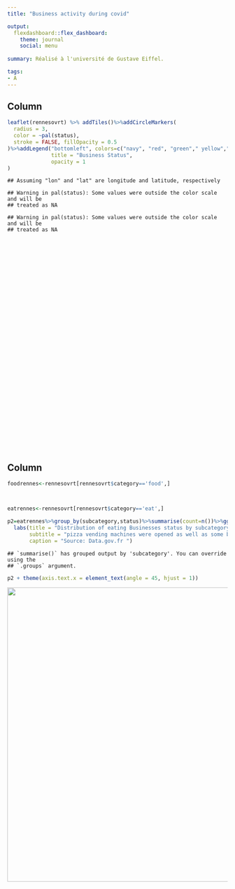 ```yaml
---
title: "Business activity during covid"

output: 
  flexdashboard::flex_dashboard:
    theme: journal
    social: menu
    
summary: Réalisé à l'université de Gustave Eiffel.

tags:
- A
---
```


<script src="/rmarkdown-libs/htmlwidgets/htmlwidgets.js"></script>
<script src="/rmarkdown-libs/jquery/jquery-3.6.0.min.js"></script>
<link href="/rmarkdown-libs/leaflet/leaflet.css" rel="stylesheet" />
<script src="/rmarkdown-libs/leaflet/leaflet.js"></script>
<link href="/rmarkdown-libs/leafletfix/leafletfix.css" rel="stylesheet" />
<script src="/rmarkdown-libs/proj4/proj4.min.js"></script>
<script src="/rmarkdown-libs/Proj4Leaflet/proj4leaflet.js"></script>
<link href="/rmarkdown-libs/rstudio_leaflet/rstudio_leaflet.css" rel="stylesheet" />
<script src="/rmarkdown-libs/leaflet-binding/leaflet.js"></script>

## Column

``` r
leaflet(rennesovrt) %>% addTiles()%>%addCircleMarkers(
  radius = 3,
  color = ~pal(status),
  stroke = FALSE, fillOpacity = 0.5
)%>%addLegend("bottomleft", colors=c("navy", "red", "green"," yellow","grey"),labels=c("partial", "closed","open","open_adapted","unknown"),
              title = "Business Status",
              opacity = 1
)
```

    ## Assuming "lon" and "lat" are longitude and latitude, respectively

    ## Warning in pal(status): Some values were outside the color scale and will be
    ## treated as NA

    ## Warning in pal(status): Some values were outside the color scale and will be
    ## treated as NA

<div class="leaflet html-widget html-fill-item" id="htmlwidget-1" style="width:672px;height:480px;"></div>
<script type="application/json" data-for="htmlwidget-1">{"x":{"options":{"crs":{"crsClass":"L.CRS.EPSG3857","code":null,"proj4def":null,"projectedBounds":null,"options":{}}},"calls":[{"method":"addTiles","args":["https://{s}.tile.openstreetmap.org/{z}/{x}/{y}.png",null,null,{"minZoom":0,"maxZoom":18,"tileSize":256,"subdomains":"abc","errorTileUrl":"","tms":false,"noWrap":false,"zoomOffset":0,"zoomReverse":false,"opacity":1,"zIndex":1,"detectRetina":false,"attribution":"&copy; <a href=\"https://openstreetmap.org/copyright/\">OpenStreetMap<\/a>,  <a href=\"https://opendatacommons.org/licenses/odbl/\">ODbL<\/a>"}]},{"method":"addCircleMarkers","args":[[48.123886,48.113304,48.115124,48.105957,48.091637,48.09996,48.093624,48.090588,48.104774,48.097572,48.105625,48.090935,48.119576,48.106117,48.119408,48.126404,48.091473,48.11391,48.114643,48.104897,48.122524,48.11187,48.08214,48.08248,48.10775,48.1125,48.095642,48.096252,48.095818,48.097393,48.084522,48.109432,48.10883,48.10585,48.08186,48.082283,48.104946,48.114956,48.138943,48.090855,48.0907,48.10874,48.088226,48.08469,48.085503,48.085674,48.085884,48.083824,48.083847,48.08387,48.084965,48.10491,48.10047,48.114857,48.11171,48.111855,48.112232,48.111057,48.114136,48.108665,48.129295,48.112835,48.13107,48.13096,48.12676,48.12676,48.12676,48.12676,48.126766,48.126728,48.126675,48.126305,48.12602,48.12545,48.124977,48.130505,48.081367,48.08165,48.081463,48.081562,48.081833,48.09114,48.09365,48.107216,48.090103,48.109505,48.11464,48.13559,48.135506,48.13564,48.110374,48.135353,48.120888,48.118214,48.118366,48.11861,48.087723,48.114223,48.136154,48.13595,48.094078,48.09389,48.093937,48.093952,48.10929,48.11745,48.121468,48.117535,48.117886,48.118317,48.113594,48.111465,48.13102,48.12678,48.112988,48.112873,48.114243,48.10493,48.13064,48.130325,48.13048,48.099335,48.099205,48.093536,48.098602,48.088627,48.120953,48.110718,48.114,48.10866,48.11407,48.107105,48.116432,48.114902,48.11652,48.116657,48.113598,48.10393,48.114185,48.107098,48.11494,48.111942,48.107338,48.10833,48.11393,48.114807,48.130295,48.100647,48.102314,48.108414,48.10825,48.09084,48.091183,48.097675,48.090355,48.090355,48.12156,48.092995,48.093063,48.09064,48.114697,48.096546,48.096336,48.095512,48.128506,48.13007,48.0925,48.105183,48.10527,48.121296,48.119083,48.12086,48.1206,48.120537,48.110413,48.118618,48.109497,48.12594,48.105247,48.09841,48.10918,48.10461,48.09957,48.10446,48.104397,48.10442,48.10441,48.117073,48.13357,48.10374,48.110916,48.11291,48.112865,48.112473,48.112625,48.11324,48.106083,48.11399,48.114372,48.111053,48.11334,48.10671,48.118626,48.119717,48.119694,48.121212,48.11031,48.109116,48.110306,48.105095,48.109768,48.11814,48.10643,48.106377,48.10503,48.10997,48.109524,48.093853,48.138447,48.143745,48.143612,48.122025,48.122066,48.12239,48.123047,48.124275,48.124397,48.124508,48.13077,48.129925,48.109142,48.11423,48.131996,48.097675,48.130135,48.12923,48.130093,48.130642,48.137558,48.122852,48.084644,48.098125,48.12585,48.136936,48.136154,48.13617,48.135952,48.11564,48.115665,48.11143,48.101677,48.1181,48.11197,48.11343,48.12902,48.129265,48.128735,48.12875,48.104847,48.111588,48.108803,48.11195,48.1125,48.10851,48.090805,48.090935,48.090755,48.09065,48.090775,48.09085,48.10085,48.093746,48.090748,48.10401,48.104736,48.10383,48.093655,48.091293,48.091415,48.09157,48.10953,48.130848,48.104355,48.10304,48.10959,48.110237,48.10554,48.118313,48.09242,48.11341,48.113068,48.113377,48.113247,48.088673,48.109524,48.12795,48.13055,48.109764,48.1306,48.13066,48.12336,48.130524,48.115032,48.115055,48.10856,48.115322,48.10759,48.10947,48.135853,48.132935,48.107265,48.12772,48.11739,48.105465,48.10515,48.106243,48.114796,48.109333,48.109188,48.10967,48.10956,48.11116,48.1112,48.106956,48.106876,48.109776,48.110394,48.11465,48.11431,48.11461,48.104893,48.10482,48.10513,48.108974,48.104015,48.103954,48.086,48.13357,48.109306,48.08497,48.084965,48.089817,48.105206,48.110374,48.110283,48.108665,48.107452,48.13545,48.13555,48.0891,48.08922,48.113247,48.113007,48.111805,48.113224,48.11784,48.112946,48.112347,48.11314,48.10838,48.112194,48.118176,48.11247,48.11381,48.114235,48.08903,48.11605,48.115948,48.111233,48.12434,48.123844,48.12374,48.123123,48.113686,48.11242,48.113693,48.113556,48.113934,48.11372,48.114094,48.11392,48.11385,48.114838,48.114193,48.11427,48.116337,48.117344,48.11722,48.116238,48.104534,48.124718,48.111935,48.122936,48.113335,48.11502,48.11518,48.11364,48.113556,48.112778,48.112774,48.11183,48.11205,48.111988,48.11274,48.110844,48.11046,48.110714,48.11074,48.109184,48.10866,48.10907,48.10829,48.107025,48.10652,48.108223,48.108685,48.104473,48.104538,48.108696,48.108696,48.1087,48.112457,48.108543,48.112343,48.11246,48.112343,48.112347,48.11246,48.112343,48.11246,48.112347,48.104507,48.111126,48.108475,48.12565,48.125134,48.117313,48.117367,48.11029,48.11411,48.114395,48.12261,48.124546,48.124393,48.116867,48.112457,48.11255,48.112553,48.112457,48.118023,48.11233,48.112457,48.11237,48.11233,48.112457,48.11233,48.11233,48.112457,48.11235,48.112457,48.11246,48.112354,48.11246,48.11246,48.11235,48.093903,48.095,48.1288,48.095497,48.094635,48.107132,48.107533,48.133068,48.125168,48.12383,48.114807,48.10463,48.115185,48.109623,48.113503,48.091022,48.11327,48.1133,48.113544,48.113495,48.13133,48.10713,48.121212,48.121243,48.121227,48.119034,48.11879,48.08791,48.085144,48.085213,48.085003,48.1092,48.110054,48.094173,48.081936,48.08534,48.09109,48.138706,48.13417,48.104286,48.12562,48.125843,48.11456,48.111805,48.111675,48.111813,48.111782,48.11157,48.11134,48.111862,48.111893,48.111877,48.11179,48.11183,48.111816,48.111916,48.111923,48.11189,48.111877,48.120396,48.120102,48.12523,48.130867,48.133423,48.115063,48.13007,48.092907,48.11615,48.11663,48.116764,48.11671,48.116394,48.116528,48.116325,48.11594,48.115482,48.116074,48.116104,48.1163,48.115887,48.116314,48.11471,48.11474,48.114872,48.114914,48.115025,48.11467,48.115273,48.11537,48.11507,48.114857,48.10871,48.10976,48.10868,48.108704,48.108776,48.114002,48.114204,48.11431,48.114223,48.114033,48.113476,48.113213,48.114326,48.114105,48.11311,48.112915,48.113773,48.11364,48.113403,48.113518,48.113636,48.113346,48.11364,48.11317,48.113518,48.113186,48.113575,48.11262,48.11246,48.112354,48.1116,48.111458,48.111183,48.111286,48.110844,48.11085,48.11103,48.111107,48.11088,48.11276,48.112354,48.112686,48.11257,48.11222,48.11214,48.111153,48.111206,48.110992,48.110847,48.110985,48.11088,48.111187,48.11104,48.11088,48.111942,48.112957,48.1047,48.113907,48.108875,48.10323,48.100006,48.09981,48.088352,48.11407,48.114895,48.107483,48.10743,48.107193,48.1074,48.107117,48.107063,48.107212,48.10721,48.10688,48.10723,48.138725,48.135906,48.13614,48.117485,48.107506,48.10756,48.13613,48.136078,48.088055,48.112545,48.11224,48.105705,48.12641,48.126526,48.126575,48.126343,48.126213,48.12649,48.100494,48.096916,48.136066,48.112675,48.10653,48.11251,48.104084,48.103657,48.100105,48.100746,48.10397,48.10427,48.104126,48.10836,48.124577,48.092014,48.091602,48.091713,48.098972,48.131752,48.09175,48.11704,48.130222,48.108517,48.09377,48.11614,48.105984,48.10739,48.086357,48.086357,48.086407,48.08621,48.086433,48.086292,48.08385,48.08391,48.100147,48.095066,48.086815,48.106075,48.10617,48.083458,48.08661,48.091583,48.091476,48.09827,48.098343,48.09829,48.098183,48.104424,48.093746,48.10846,48.09768,48.10626,48.107162,48.10645,48.107666,48.10146,48.098583,48.113792,48.10781,48.10658,48.102623,48.11592,48.118397,48.10535,48.104687,48.10788,48.106857,48.1183,48.107082,48.10823,48.093792,48.106533,48.10668,48.110706,48.12151,48.121517,48.11229,48.11226,48.10684,48.13896,48.109287,48.10924,48.10924,48.109238,48.108685,48.108765,48.11451,48.10957,48.10957,48.09045,48.10818,48.107624,48.110897,48.10976,48.109787,48.110924,48.1109,48.0933,48.089863,48.099937,48.10903,48.109123,48.103615,48.111588,48.103653,48.1,48.09811,48.089806,48.09873,48.109245,48.115368,48.11589,48.08524,48.08534,48.110428,48.10741,48.12635,48.126747,48.10867,48.104683,48.104897,48.104584,48.1051,48.1053,48.10548,48.105015,48.105133,48.10518,48.10509,48.10533,48.10523,48.105877,48.10559,48.10594,48.10603,48.106083,48.112503,48.10378,48.130856,48.10606,48.10609,48.126545,48.109432,48.11187,48.110893,48.13645,48.13245,48.08939,48.089024,48.127525,48.10806,48.08308,48.10513,48.118603,48.106888,48.119682,48.104958,48.10473,48.10466,48.10444,48.113712,48.109417,48.10636,48.10605,48.110394,48.114407,48.099125,48.108536,48.109756,48.10923,48.13516,48.097313,48.10504,48.1045,48.104984,48.105476,48.106003,48.107037,48.105045,48.09111,48.10784,48.107777,48.10775,48.1056,48.10533,48.105984,48.10482,48.097908,48.097363,48.09628,48.10663,48.10641,48.106453,48.10676,48.1065,48.098938,48.108105,48.10837,48.10832,48.10807,48.10835,48.108166,48.10799,48.107574,48.107716,48.107647,48.109444,48.10956,48.109142,48.10893,48.108746,48.107956,48.108402,48.09324,48.122482,48.12324,48.109627,48.10671,48.1109,48.11109,48.110916,48.110928,48.11078,48.11049,48.10779,48.11109,48.109028,48.08581,48.086113,48.08582,48.10757,48.08719,48.114063,48.113785,48.114677,48.113697,48.114716,48.099102,48.108524,48.121235,48.098972,48.111855,48.105694,48.097652,48.099155,48.10371,48.11774,48.107628,48.108383,48.10831,48.109016,48.119194,48.109657,48.11014,48.125298,48.105263,48.09843,48.104847,48.100426,48.110577,48.113968,48.11391,48.113815,48.105446,48.12562,48.108818,48.109764,48.102177,48.110783,48.108337,48.105583,48.104916,48.110764,48.111176,48.105003,48.090336,48.108517,48.108692,48.108696,48.1087,48.10871,48.116272,48.117477,48.11735,48.112816,48.109653,48.111855,48.11196,48.109764,48.109764,48.108692,48.11074,48.110577,48.11058,48.11075,48.11056,48.086,48.086002,48.08299,48.085712,48.0865,48.10947,48.10915,48.10887,48.108692,48.113087,48.11299,48.10896,48.108376,48.107998,48.1307,48.108913,48.110302,48.110306,48.109776,48.109776,48.10978,48.130955,48.130955,48.130955,48.103516,48.11092,48.11029,48.1103,48.110294,48.097477,48.10852,48.10875,48.108856,48.108906,48.10896,48.109234,48.11058,48.11237,48.108665,48.109825,48.10513,48.109436,48.111855,48.107086,48.10485,48.104393,48.113773,48.11377,48.113655,48.11377,48.11377,48.095795,48.10262,48.109104,48.112343,48.112362,48.11236,48.11235,48.112354,48.112484,48.11247,48.114334,48.11441,48.105934,48.105885,48.10574,48.105766,48.105774,48.091846,48.106445,48.106586,48.106865,48.10681,48.106712,48.106926,48.10698,48.107166,48.111813,48.108593,48.107285,48.11168,48.111683,48.11202,48.111687,48.11259,48.11169,48.111694,48.11324,48.11343,48.11349,48.11355,48.110584,48.11057,48.12905,48.10716,48.106766,48.121532,48.121056,48.121067,48.12107,48.10929,48.114388,48.090633,48.10643,48.110565,48.11435,48.11411,48.104065,48.113472,48.113556,48.1016,48.114902,48.087772,48.103493,48.10874,48.108974,48.108925,48.109062,48.109108,48.109165,48.108818,48.110287,48.106712,48.131805,48.10726,48.114697,48.115433,48.11701,48.113552,48.11371,48.11176,48.109764,48.109768,48.119583,48.10977,48.1103,48.110268,48.09047,48.09055,48.088326,48.0975,48.098984,48.10546,48.120113,48.107883,48.08633,48.13002,48.129875,48.129944,48.130123,48.13022,48.106327,48.094296,48.1104,48.100212,48.100277,48.1097,48.11344,48.10342,48.111485,48.095444,48.109447,48.109264,48.109318,48.1088,48.109062,48.10886,48.107082,48.108887,48.10692,48.107143,48.10635,48.106255,48.099266,48.11288,48.103756,48.109596,48.109005,48.138832,48.118515,48.10866,48.10851,48.1085,48.108513,48.108643,48.10851,48.108505,48.108578,48.108498,48.10853,48.10868,48.108658,48.108658,48.108677,48.10865,48.10495,48.10477,48.10511,48.117447,48.11041,48.101654,48.11237,48.11235,48.112343,48.11237,48.112328,48.112335,48.112286,48.112255,48.112198,48.108105,48.10503,48.137012,48.110516,48.11135,48.111847,48.110523,48.11146,48.110916,48.109818,48.109768,48.110497,48.109787,48.109783,48.094303,48.09764,48.10757,48.122375,48.112362,48.11492,48.110786,48.090557,48.10829,48.10725,48.108536,48.090473,48.11451,48.101578,48.11475,48.109077,48.108963,48.113323,48.11424,48.11479,48.11977,48.119686,48.102615,48.11427,48.106846,48.108322,48.10745,48.13617,48.1362,48.1104,48.110382,48.110374,48.11041,48.088028,48.093372,48.10886,48.114853,48.11379,48.11376,48.113792,48.114815,48.110264,48.110435,48.102715,48.113873,48.114044,48.11367,48.113743,48.113647,48.11374,48.113914,48.11386,48.113255,48.113293,48.113365,48.113586,48.11365,48.113182,48.11317,48.11246,48.11322,48.109283,48.109432,48.102608,48.10261,48.11578,48.116203,48.116116,48.11699,48.112297,48.11221,48.112103,48.111862,48.11187,48.11694,48.116924,48.113518,48.11104,48.11029,48.11326,48.082615,48.11438,48.117146,48.08636,48.08575,48.104626,48.104836,48.104866,48.10521,48.115047,48.114883,48.11504,48.12242,48.109592,48.114334,48.114395,48.114353,48.114365,48.10984,48.108093,48.107563,48.095425,48.131535,48.109436,48.109436,48.109436,48.109436,48.10944,48.109287,48.10944,48.107677,48.10797,48.13115,48.109673,48.109493,48.109604,48.10844,48.113483,48.11419,48.104286,48.10562,48.085724,48.085884,48.085846,48.08595,48.085995,48.086075,48.08613,48.106396,48.107185,48.106842,48.11377,48.113953,48.114025,48.11386,48.10544,48.10593,48.10566,48.105206,48.10524,48.10523,48.10517,48.08712,48.09644,48.12983,48.113476,48.13574,48.10947,48.108875,48.10119,48.098286,48.08581,48.110947,48.110558,48.11103,48.110523,48.11043,48.111786,48.084766,48.107605,48.107567,48.107372,48.107857,48.107964,48.107994,48.10815,48.108418,48.108482,48.10763,48.10945,48.10945,48.10905,48.10886,48.108826,48.108715,48.108673,48.108665,48.10867,48.108665,48.108665,48.108665,48.10866,48.108524,48.108524,48.108955,48.109283,48.10928,48.109234,48.109108,48.10866,48.10866,48.10852,48.10867,48.10852,48.108517,48.10877,48.10896,48.109455,48.09113,48.092667,48.109238,48.109158,48.107574,48.10945,48.103626,48.102757,48.108685,48.108677,48.10868,48.108685,48.10818,48.13291,48.08189,48.114784,48.13729,48.137264,48.11489,48.103073,48.106606,48.11285,48.123245,48.138077,48.134228,48.105427,48.11321,48.113117,48.113087,48.104366,48.107437,48.110916,48.10811,48.113884,48.109512,48.10945,48.10072,48.10625,48.106285,48.108517,48.093052,48.11675,48.085354,48.085506,48.1143,48.110695,48.0912,48.10556,48.10706,48.11643,48.1167,48.099255,48.113525,48.11275,48.105675,48.090076,48.105446,48.105694,48.10567,48.10575,48.105515,48.105587,48.105366,48.10513,48.104416,48.10504,48.10499,48.10434,48.104954,48.104454,48.104362,48.104343,48.104385,48.10453,48.104477,48.10444,48.104427,48.1048,48.10455,48.104713,48.104584,48.104645,48.104847,48.104713,48.104965,48.10479,48.10446,48.104782,48.104534,48.10461,48.104694,48.12998,48.11479,48.114815,48.114815,48.11481,48.114864,48.114887,48.114906,48.114902,48.115177,48.115086,48.114796,48.124958,48.125183,48.125072,48.124893,48.122818,48.12401,48.10671,48.1167,48.08496,48.106937,48.109634,48.10726,48.111343,48.111427,48.111504,48.111576,48.11169,48.114323,48.10656,48.115536,48.115532,48.115402,48.115463,48.116364,48.11997,48.111633,48.11208,48.112713,48.11758,48.117504,48.12147,48.124832,48.120846,48.121468,48.1213,48.08604,48.10894,48.113358,48.13189,48.130226,48.096962,48.11146,48.111336,48.10419,48.113396,48.111725,48.111862,48.09064,48.093662,48.1068,48.105286,48.113354,48.10315,48.093346,48.09337,48.12147,48.11401,48.11417,48.11409,48.11437,48.112324,48.11771,48.10672,48.112095,48.110348,48.12152,48.121155,48.093197,48.09346,48.11214,48.10363,48.10377,48.097286,48.096954,48.117687,48.11782,48.110394,48.095394,48.104443,48.109535,48.110485,48.11053,48.112686,48.110695,48.112667,48.110634,48.11341,48.11346,48.121273,48.097496,48.129105,48.1064,48.1148,48.130524,48.08326,48.106056,48.10605,48.10537,48.1054,48.10685,48.107197,48.10873,48.10952,48.10833,48.101627,48.102222,48.10187,48.101852,48.10138,48.103325,48.09966,48.099648,48.10258,48.10219,48.102406,48.10145,48.10275,48.087585,48.10561,48.10559,48.105583,48.105827,48.106125,48.105827,48.10545,48.106007,48.105892,48.08819,48.08826,48.094894,48.096233,48.130863,48.09662,48.11785,48.098667,48.09812,48.098812,48.09709,48.10384,48.10381,48.10327,48.1037,48.137836,48.138344,48.10107,48.10667,48.107056,48.1071,48.107136,48.107014,48.10714,48.105644,48.10585,48.105316,48.13151,48.129833,48.097614,48.097485,48.106472,48.105904,48.106922,48.104877,48.104244,48.103943,48.103794,48.10803,48.106224,48.11339,48.12409,48.085823,48.134834,48.11249,48.12146,48.10188,48.08766,48.109253,48.120888,48.121037,48.108387,48.111492,48.08906,48.088978,48.088795,48.08873,48.088654,48.089104,48.128704,48.110474,48.110775,48.11287,48.112923,48.086903,48.110245,48.14336,48.111713,48.130882,48.13043,48.109123,48.097614,48.108925,48.125988,48.127262,48.1178,48.117466,48.103867,48.11073,48.102596,48.10736,48.107006,48.10704,48.10665,48.105484,48.105457,48.10578,48.10579,48.107166,48.105957,48.109894,48.10636,48.104565,48.10444,48.10342,48.103104,48.103516,48.102352,48.102543,48.102825,48.103344,48.104168,48.10288,48.104397,48.104565,48.10309,48.128822,48.127636,48.10461,48.103485,48.10394,48.104313,48.103374,48.10326,48.103134,48.102905,48.11442,48.12193,48.10673,48.115173,48.122612,48.102104,48.097954,48.11038,48.10487,48.104374,48.10514,48.112507,48.114014,48.10829,48.13089,48.130848,48.13546,48.135147,48.135487,48.13513,48.104958,48.11401,48.114227,48.11568,48.104202,48.104607,48.104427,48.103664,48.11243,48.095608,48.119083,48.12978,48.0976,48.143078,48.119053,48.114426,48.09381,48.105167,48.119625,48.106983,48.09396,48.110474,48.10851,48.097687,48.109306,48.109024,48.10529,48.11539,48.11106,48.100086,48.09905,48.101074,48.1148,48.102196,48.101364,48.114628,48.110714,48.102337,48.09967,48.10104,48.10237,48.098236,48.102493,48.100647,48.102657,48.104496,48.140144,48.110477,48.110367,48.125507,48.11183,48.11377,48.11439,48.095547,48.11331,48.111725,48.122787,48.081947,48.1103,48.138683,48.11433,48.136032,48.131775,48.097496,48.09762,48.100826,48.097603,48.084785,48.131588,48.111187,48.109493,48.08643,48.093765,48.086433,48.099136,48.112545,48.106304,48.11052,48.107075,48.141033,48.094524,48.094486,48.094604,48.10024,48.091812,48.10465,48.089428,48.121468,48.114376,48.10768,48.10805,48.121952,48.102997,48.098892,48.10694,48.103073,48.113377,48.109528,48.103794,48.112556,48.112507,48.105476,48.107544,48.10888,48.10947,48.10866,48.108944,48.109207,48.109276,48.106773,48.112236,48.112194,48.113007,48.11205,48.121223,48.112087,48.1154,48.121517,48.121506,48.11059,48.11214,48.11188,48.111862,48.11194,48.112385,48.11168,48.112026,48.121296,48.111275,48.112034,48.121243,48.112442,48.109715,48.10986,48.10972,48.10444,48.112392,48.112236,48.112305,48.112408,48.112347,48.111805,48.112217,48.11221,48.113087,48.089596,48.109238,48.109238,48.086674,48.093075,48.10759,48.105515,48.11429,48.086464,48.10551,48.109127,48.109512,48.109123,48.110363,48.113304,48.10982,48.110428,48.117542,48.094772,48.091137,48.091084,48.11383,48.11241,48.11254,48.11352,48.114037,48.112553,48.11745,48.105457,48.105064,48.097363,48.098015,48.100285,48.10841,48.10838,48.108345,48.10787,48.097885,48.09379,48.122375,48.118656,48.122158,48.122288,48.122345,48.118114,48.123203,48.12337,48.118507,48.118103,48.117336,48.122215,48.120777,48.0983,48.121513,48.121025,48.107327,48.088997,48.123177,48.109627,48.091236,48.12137,48.12119,48.12134,48.11582,48.116013,48.118744,48.116787,48.120556,48.121323,48.111034,48.11217,48.112343,48.112408,48.113487,48.11024,48.111057,48.115578,48.11113,48.111053,48.110664,48.112354,48.109314,48.10731,48.111553,48.11206,48.112267,48.114338,48.112396,48.11106,48.111885,48.11247,48.107613,48.112354,48.11246,48.111134,48.111332,48.111084,48.113255,48.11218,48.10659,48.112183,48.11113,48.11198,48.108013,48.112457,48.111526,48.117653,48.12077,48.109352,48.10791,48.101322,48.097824,48.10572,48.102524,48.10784,48.105736,48.098774,48.10477,48.114956,48.094196,48.13667,48.13689,48.12709,48.128593,48.129204,48.096592,48.1306,48.12974,48.13051,48.122963,48.116005,48.114,48.12347,48.123356,48.123173,48.096554,48.104897,48.121807,48.11547,48.116997,48.093594,48.115536,48.10531,48.110825,48.115078,48.085934,48.10669,48.11429,48.114315,48.117,48.1141,48.1136,48.11475,48.115242,48.091324,48.108624,48.10776,48.09912,48.103584,48.114197,48.134205,48.10244,48.106762,48.10669,48.10364,48.103905,48.1076,48.103508,48.106915,48.106743,48.1022,48.1104,48.103592,48.10979,48.103516,48.106754,48.102562,48.109783,48.1107,48.09098,48.091343,48.112595,48.10921,48.11233,48.101677,48.10628,48.106544,48.1144,48.110638,48.112545,48.11679,48.11328,48.11172,48.114014,48.111794,48.111843,48.122486,48.104984,48.11325,48.10456,48.107815,48.10625,48.105114,48.116463,48.11259,48.130802,48.11135,48.092136,48.109615,48.120564,48.086517,48.08388,48.08924,48.088852,48.08877,48.08511,48.084545,48.08411,48.084763,48.083397,48.083614,48.084812,48.084488,48.084305,48.08427,48.091427,48.091125,48.08906,48.08934,48.08481,48.10884,48.1138,48.110027,48.115406,48.10947,48.117012,48.130764,48.132515,48.106964,48.104454,48.10555,48.104774,48.09825,48.09834,48.099445,48.09404,48.118065,48.126396,48.133484,48.133015,48.1361,48.13891,48.13648,48.138073,48.136147,48.144077,48.137646,48.13471,48.13106,48.101093,48.135654,48.136307,48.134045,48.133034,48.130108,48.13417,48.12217,48.121937,48.12432,48.130478,48.131184,48.131393,48.12989,48.10648,48.100704,48.10093,48.105484,48.107304,48.106274,48.106464,48.100147,48.105927,48.106754,48.10242,48.10649,48.107655,48.1168,48.115208,48.112747,48.115707,48.12858,48.129486,48.122738,48.127693,48.102947,48.09952,48.097504,48.09134,48.091244,48.093178,48.091103,48.09756,48.09123,48.081944,48.085663,48.09085,48.091904,48.10887,48.094357,48.09946,48.100197,48.12241,48.108204,48.107895,48.1083,48.111115,48.115223,48.106213,48.10947,48.10494,48.10672,48.121582,48.104347,48.10538,48.10457,48.11359,48.10869,48.10504,48.103737,48.100586,48.105392,48.1057,48.115852,48.118652,48.121754,48.12458,48.119747,48.1158,48.118946,48.121166,48.118538,48.113888,48.10225,48.13268,48.102238,48.13246,48.105362,48.087215,48.10284,48.103954,48.1047,48.10322,48.106487,48.10542,48.10536,48.13083,48.113026,48.119152,48.112736,48.112644,48.112686,48.11237,48.112476,48.112408,48.083794,48.084213,48.102642,48.11262,48.112682,48.133945,48.13747,48.117027,48.132263,48.10141,48.121323,48.121323,48.084064,48.137524,48.137394,48.1372,48.13767,48.137012,48.13769,48.13735,48.137253,48.137394,48.13759,48.137783,48.13775,48.13762,48.137848,48.137604,48.137867,48.13769,48.13731,48.137157,48.137623,48.137318,48.137547,48.137558,48.13756,48.137558,48.13783,48.13748,48.13728,48.137405,48.137436,48.13747,48.137924,48.13748,48.137672,48.137375,48.137985,48.13761,48.1372,48.136486,48.136486,48.13688,48.137367,48.13717,48.136906,48.136814,48.136818,48.13677,48.13723,48.136776,48.13667,48.13726,48.137135,48.136967,48.137173,48.13669,48.137333,48.09317,48.083374,48.083828,48.08272,48.082684,48.083847,48.08376,48.082813,48.083164,48.08372,48.08304,48.08371,48.0826,48.08348,48.083515,48.082733,48.0832,48.08306,48.08343,48.08306,48.082943,48.083355,48.083267,48.082745,48.083355,48.08292,48.083717,48.083363,48.0836,48.083496,48.083626,48.082935,48.08312,48.08315,48.083366,48.083492,48.08344,48.08279,48.083344,48.082626,48.08276,48.083008,48.083065,48.082535,48.08374,48.08279,48.12499,48.118958,48.11889,48.097157,48.088528,48.138935,48.13857,48.13897,48.13869,48.138973,48.138927,48.139336,48.138874,48.138794,48.139233,48.138912,48.138523,48.13899,48.138733,48.138832,48.13901,48.138744,48.138554,48.139046,48.138893,48.138603,48.13931,48.138824,48.139713,48.13918,48.11084,48.085266,48.089207,48.09293,48.097725,48.136513,48.122116,48.112534,48.137424,48.116013,48.137627,48.137184,48.137257,48.137318,48.137386,48.13746,48.13743,48.137512,48.137543,48.137897,48.137844,48.137775,48.137733,48.13745,48.13712,48.13735,48.137268,48.13722,48.13696,48.13667,48.136963,48.137897,48.136917,48.12793,48.14327,48.114338,48.114357,48.114666,48.11463,48.11471,48.11481,48.093605,48.129093,48.129105,48.12912,48.12918,48.103825,48.090046,48.084633,48.13803,48.110146,48.103535,48.103207,48.10351,48.103218,48.11748,48.10527,48.13684,48.11584,48.132633,48.108147,48.083435,48.12591,48.09724,48.09948,48.12911,48.13391,48.121334,48.08386,48.11454,48.084877,48.082596,48.085205,48.10354,48.09989,48.099304,48.13198,48.136887,48.097828,48.13684,48.103397,48.115204,48.08931,48.08419,48.110195,48.108,48.115646,48.13683,48.13708,48.13682,48.125744,48.083557,48.10405,48.114624,48.11474,48.08854,48.114372,48.114605,48.08503,48.11445,48.114372,48.11435,48.137043,48.1364,48.114388,48.08623,48.082626,48.108517,48.11481,48.13403,48.10304,48.105843,48.08351,48.082764,48.08284,48.08291,48.083145,48.082836,48.082783,48.083424,48.083263,48.083817,48.083427,48.08291,48.0833,48.082733,48.08308,48.083256,48.0831,48.082806,48.08268,48.083096,48.083797,48.08359,48.083057,48.083057,48.08338,48.08305,48.083076,48.08383,48.130093,48.129353,48.124203,48.096,48.091557,48.12637,48.10497,48.109512,48.104454,48.098286,48.104553,48.122723,48.086365,48.129856,48.083584,48.122887,48.115837,48.109306,48.12147,48.131638,48.129253,48.114628,48.131157,48.13172,48.13147,48.109787,48.114502,48.113094,48.134693,48.11494,48.11088,48.110638,48.108753,48.10852,48.114132,48.113083,48.11088,48.112404,48.111855,48.10478,48.106514,48.109756,48.11023,48.11547,48.09877,48.08601,48.12166,48.12124,48.104923,48.12459,48.105423,48.081738,48.111088,48.10781,48.108295,48.126804,48.098076,48.10509,48.094677,48.086,48.106018,48.097786,48.092754,48.11465,48.12328,48.090202,48.111275,48.107506,48.104427,48.105835,48.10585,48.11207,48.090714,48.10978,48.108536,48.122467,48.11452,48.10945,48.104557,48.108673,48.119846,48.121616,48.103676,48.10517,48.10543,48.104324,48.10487,48.104385,48.11065,48.092632,48.112137,48.104877,48.106712,48.097794,48.10484,48.107807,48.089207,48.12873,48.0976,48.103245,48.104076,48.12341,48.103424,48.103428,48.10503,48.09132,48.093357,48.09784,48.1232,48.106358,48.08986,48.10545,48.087204,48.098232,48.12541,48.110287,48.109325,48.097927,48.123863,48.109787,48.114292,48.107113,48.10737,48.1253,48.104313,48.10517,48.091896,48.121277,48.114414,48.11899,48.105103,48.110313,48.112457,48.10572,48.104557,48.114555,48.121197,48.092525,48.08643,48.08768,48.097313,48.117733,48.10927,48.121525,48.11334,48.105568,48.08925,48.094154,48.104427,48.11037,48.089603,48.13655,48.13055,48.088886,48.088173,48.10951,48.108337,48.109005,48.09793,48.098537,48.098293,48.099335,48.13539,48.137047,48.138874,48.134567,48.13347,48.12757,48.11713,48.08445,48.122066,48.097115,48.100826,48.113308,48.087906,48.104683,48.10666,48.112564,48.0841,48.13745,48.1375,48.082596,48.082798,48.08358,48.13781,48.129128,48.103592,48.085457,48.11518,48.097668,48.08357,48.132015,48.1298,48.103657,48.09245,48.137005,48.11602,48.114956,48.08996,48.136395,48.102097,48.133987,48.107346,48.13708,48.11041,48.08293,48.083103,48.08306,48.082443,48.083935,48.08272,48.08268,48.08281,48.13601,48.10648,48.093765,48.091602,48.091137,48.11228,48.1064,48.112392,48.082447,48.11092,48.098263,48.108646,48.090862,48.12058,48.106873,48.087772,48.0911,48.1185,48.116028,48.114067,48.12133,48.11347,48.10572,48.1166,48.10648,48.104076,48.09206,48.092846,48.10558,48.1037,48.112675,48.091812,48.136963,48.104397,48.129433,48.10239,48.137196,48.0874,48.131557,48.11308,48.10839,48.12126,48.11178,48.107346,48.107338,48.10704,48.091415,48.108524,48.10784,48.100327,48.122704,48.13666,48.112274,48.09206,48.113808,48.082077,48.122734,48.105453,48.098095,48.114567,48.085335,48.126774,48.091133,48.118504,48.118725,48.099274,48.101017,48.12152,48.120773,48.104313,48.10513,48.115788,48.11953,48.10904,48.11001,48.114815,48.10589,48.10647,48.124447,48.125263,48.1309,48.088394,48.133472,48.1394,48.135845,48.09138,48.104973,48.098267,48.119484,48.104412,48.09105,48.108368,48.110424,48.110294,48.10868,48.10263,48.090893,48.10772,48.112686,48.105522,48.104633,48.12449,48.0905,48.1054,48.10426,48.1036,48.103447,48.103424,48.139194,48.11246,48.10928,48.10816,48.132816,48.104954,48.086987,48.10898,48.10024,48.109165,48.1129,48.086037,48.114594,48.10803,48.091053,48.127743,48.13755,48.124775,48.10726,48.11552,48.127785,48.097103,48.092384,48.085518,48.12193,48.109474,48.10518,48.103245,48.103077,48.122005,48.137047,48.137253,48.08329,48.082706,48.0989,48.089104,48.117134,48.11463,48.10548,48.124653,48.103756,48.13887,48.082695,48.13711,48.136303,48.12109,48.13551,48.13306,48.08363,48.135265,48.12989,48.089157,48.090645,48.082684,48.082672,48.083042,48.106525,48.098137,48.08312,48.105896,48.136913,48.140144,48.08642,48.139263,48.12129,48.10533,48.0917,48.086254,48.08555,48.12991,48.108543,48.103287,48.12894,48.100918,48.086357,48.112457,48.107323],[-1.6595947,-1.6822516,-1.6576676,-1.6827271,-1.6410102,-1.6492342,-1.6431743,-1.6524829,-1.6505216,-1.6409147,-1.6657187,-1.6524942,-1.6670223,-1.6666527,-1.6673892,-1.6646987,-1.6405743,-1.6367875,-1.6215775,-1.6793559,-1.6615547,-1.6755452,-1.6814936,-1.6805305,-1.6803373,-1.692918,-1.6508601,-1.6520271,-1.6510279,-1.641464,-1.6284702,-1.6847761,-1.6870513,-1.6718103,-1.7135484,-1.6813983,-1.6805668,-1.6574409,-1.6848327,-1.6526327,-1.6398201,-1.6836256,-1.6273214,-1.6284953,-1.6283197,-1.6284292,-1.6288085,-1.6302406,-1.6300619,-1.6298714,-1.6285558,-1.6939607,-1.707309,-1.6774048,-1.6843024,-1.6799573,-1.6854593,-1.6821473,-1.6805723,-1.681849,-1.6987875,-1.6813306,-1.6588393,-1.6567979,-1.6644491,-1.6643974,-1.6643238,-1.6642579,-1.6640179,-1.6638739,-1.6638882,-1.6644199,-1.6639729,-1.6667022,-1.6667117,-1.6335559,-1.7135838,-1.7135677,-1.7135789,-1.713571,-1.7138727,-1.6811736,-1.6630613,-1.6735641,-1.6643537,-1.6566418,-1.6576182,-1.625145,-1.6253287,-1.6250561,-1.6658294,-1.6256948,-1.7060391,-1.6896203,-1.6893971,-1.6893715,-1.6741358,-1.6283888,-1.6675754,-1.6673666,-1.6633939,-1.6628549,-1.6627271,-1.6632925,-1.7075479,-1.7073354,-1.7089454,-1.7076427,-1.7076337,-1.6867478,-1.7064824,-1.6766123,-1.6587049,-1.6625158,-1.6931179,-1.6844453,-1.6590824,-1.6505672,-1.6322409,-1.6338838,-1.6338516,-1.6531087,-1.6534936,-1.6720998,-1.6669378,-1.6723262,-1.7018303,-1.6767136,-1.6782913,-1.6769646,-1.6793288,-1.6735346,-1.6807739,-1.6763219,-1.6807673,-1.6809301,-1.6825627,-1.6773359,-1.6799732,-1.6886742,-1.678916,-1.675421,-1.673721,-1.6762604,-1.6781266,-1.6762556,-1.6570072,-1.7070662,-1.7133797,-1.6763126,-1.7034825,-1.6676878,-1.665207,-1.6883142,-1.6676937,-1.6678383,-1.7124505,-1.6587381,-1.6587248,-1.6677014,-1.6774209,-1.6357452,-1.6358793,-1.6343027,-1.6467834,-1.642752,-1.6588142,-1.6752968,-1.6744009,-1.7093982,-1.70692,-1.7061073,-1.6719217,-1.6722065,-1.6630132,-1.6273524,-1.6800865,-1.6854153,-1.6502826,-1.6559607,-1.6847862,-1.672259,-1.6577344,-1.6719276,-1.6732097,-1.6730702,-1.68047,-1.6807473,-1.6864556,-1.6757522,-1.6815432,-1.68493,-1.6847999,-1.6875633,-1.685292,-1.6853358,-1.6279763,-1.6822695,-1.6813343,-1.6809059,-1.68533,-1.7316209,-1.681088,-1.680895,-1.6802893,-1.6716511,-1.6793748,-1.6901575,-1.6800294,-1.6907109,-1.6810746,-1.676617,-1.693015,-1.6930242,-1.6921619,-1.6991012,-1.7079172,-1.7054346,-1.6870903,-1.6852788,-1.6856407,-1.6619738,-1.6618906,-1.6611716,-1.6595826,-1.6585515,-1.6583124,-1.657647,-1.6325378,-1.6320924,-1.6807196,-1.6591629,-1.633653,-1.6754038,-1.6395272,-1.6399827,-1.6397332,-1.6374015,-1.6840346,-1.6688344,-1.650498,-1.6755455,-1.6661354,-1.668391,-1.6676953,-1.6680969,-1.6672685,-1.7076823,-1.7078491,-1.6911731,-1.6551551,-1.672949,-1.7036864,-1.7061499,-1.6992384,-1.6990045,-1.6991042,-1.6987607,-1.6724954,-1.6820793,-1.6847324,-1.6753577,-1.6884853,-1.6612147,-1.6526299,-1.6526318,-1.6526338,-1.6524862,-1.6524882,-1.6524922,-1.7093029,-1.7052965,-1.652299,-1.6773713,-1.6788505,-1.6767807,-1.7053118,-1.6408844,-1.640432,-1.6408459,-1.6798632,-1.6329371,-1.6841474,-1.7126297,-1.665829,-1.6840041,-1.6280106,-1.672476,-1.6758674,-1.6958897,-1.6961452,-1.6957536,-1.6809757,-1.6590683,-1.6575371,-1.6481258,-1.6324141,-1.6809539,-1.6331888,-1.6330429,-1.6415296,-1.6338255,-1.6783276,-1.6773088,-1.6781063,-1.6789694,-1.6758333,-1.6758126,-1.6909256,-1.6899334,-1.671897,-1.636191,-1.6832948,-1.6892332,-1.6916895,-1.691197,-1.6766545,-1.6658635,-1.6658487,-1.6658382,-1.6658534,-1.6828444,-1.683168,-1.6730677,-1.6730416,-1.655789,-1.6570227,-1.6575352,-1.6583905,-1.6578797,-1.6505524,-1.6505418,-1.6641979,-1.6586264,-1.6769854,-1.6769643,-1.6679662,-1.6610477,-1.6807758,-1.6572714,-1.6571077,-1.6829318,-1.677995,-1.686785,-1.687173,-1.682817,-1.6726055,-1.625448,-1.6252362,-1.6277252,-1.6276362,-1.6794468,-1.6794205,-1.6793787,-1.6794314,-1.6736137,-1.6792653,-1.6794124,-1.6794287,-1.6760966,-1.6793793,-1.6754966,-1.6794196,-1.6378608,-1.679314,-1.705815,-1.6809545,-1.6809518,-1.6924495,-1.6814641,-1.6818086,-1.6848451,-1.6845682,-1.6762129,-1.6667188,-1.6769806,-1.6771048,-1.6773869,-1.6772306,-1.6773833,-1.6772165,-1.6772276,-1.6771885,-1.6774174,-1.6773936,-1.6738484,-1.673916,-1.6739814,-1.6739808,-1.7385406,-1.7003918,-1.6793754,-1.6854657,-1.6772579,-1.6780397,-1.6792277,-1.679271,-1.6792812,-1.6794113,-1.6792588,-1.679206,-1.6792141,-1.6792113,-1.679409,-1.6791646,-1.6791458,-1.679315,-1.6793153,-1.6802794,-1.6802509,-1.6802753,-1.6802832,-1.6730832,-1.6728636,-1.6802912,-1.6800379,-1.7415082,-1.7196618,-1.6789225,-1.6790309,-1.6782248,-1.6790923,-1.6776972,-1.6789685,-1.6786575,-1.6788547,-1.6786102,-1.6785332,-1.6786813,-1.6784277,-1.678397,-1.6805733,-1.6786674,-1.677489,-1.6859211,-1.6854901,-1.6739407,-1.6738954,-1.6788223,-1.6804969,-1.6814997,-1.6861168,-1.6821728,-1.6810114,-1.6780525,-1.6806172,-1.6857651,-1.6856964,-1.6801872,-1.6897584,-1.6799692,-1.6797234,-1.679623,-1.6799062,-1.6800287,-1.68011,-1.6801891,-1.6804844,-1.6805787,-1.6799076,-1.6808015,-1.6811688,-1.6810228,-1.6811389,-1.6807995,-1.6911086,-1.6903476,-1.68721,-1.6896597,-1.6857221,-1.6708598,-1.672868,-1.6900088,-1.6851805,-1.6848873,-1.6759375,-1.6728429,-1.6773149,-1.6812614,-1.6763324,-1.6925186,-1.6823785,-1.681724,-1.6827214,-1.6823877,-1.6330168,-1.6779886,-1.7037784,-1.7037768,-1.7037776,-1.6681905,-1.6553705,-1.6551714,-1.6930093,-1.6930027,-1.693019,-1.6761991,-1.6871586,-1.6630592,-1.713633,-1.6924137,-1.6404502,-1.6908392,-1.693649,-1.7137401,-1.6857421,-1.6860225,-1.6217686,-1.6761374,-1.6771435,-1.6760718,-1.6765239,-1.6766424,-1.6765001,-1.6767962,-1.6760001,-1.6761138,-1.6763225,-1.6758649,-1.676002,-1.6758571,-1.6757724,-1.6754019,-1.6754783,-1.6872405,-1.6877849,-1.6823205,-1.6841048,-1.6842426,-1.6792916,-1.6769959,-1.6587423,-1.680782,-1.6807654,-1.6807597,-1.6807574,-1.6809517,-1.6809455,-1.6809337,-1.6807696,-1.6808015,-1.680757,-1.6807475,-1.6807706,-1.6807716,-1.6739613,-1.6792269,-1.6792178,-1.678414,-1.6795588,-1.6781673,-1.6792405,-1.679191,-1.679134,-1.6789625,-1.6791638,-1.6942824,-1.6987633,-1.6944554,-1.6961242,-1.6940364,-1.6807287,-1.6813881,-1.6809754,-1.6812766,-1.6802648,-1.6812512,-1.6811858,-1.6810538,-1.6800338,-1.6811656,-1.681274,-1.6814349,-1.6813009,-1.6811677,-1.6814525,-1.6811248,-1.6810942,-1.6814209,-1.6812848,-1.6813421,-1.6813246,-1.6808418,-1.6813877,-1.6813568,-1.6815532,-1.68125,-1.6812543,-1.68138,-1.6813912,-1.6800793,-1.6805426,-1.680755,-1.6803144,-1.6799089,-1.6813899,-1.6813365,-1.6815456,-1.6815354,-1.6813405,-1.6813295,-1.6812222,-1.6812259,-1.6803442,-1.6806934,-1.680586,-1.6796933,-1.6803194,-1.6803201,-1.6797965,-1.6812507,-1.6812204,-1.680566,-1.6275182,-1.6763453,-1.6840929,-1.6809236,-1.6811873,-1.6254268,-1.6794915,-1.6793797,-1.6717743,-1.671649,-1.6717938,-1.6715502,-1.6714981,-1.6713322,-1.6710509,-1.6710118,-1.6708115,-1.6711096,-1.6914409,-1.6677674,-1.6677763,-1.6776519,-1.6727748,-1.6729631,-1.66819,-1.6681877,-1.6625375,-1.6792481,-1.6827734,-1.6780702,-1.6586671,-1.6584994,-1.6584353,-1.6586187,-1.6582743,-1.658106,-1.6855484,-1.6295086,-1.6891993,-1.678371,-1.677918,-1.6763916,-1.6770127,-1.6773205,-1.682372,-1.6837623,-1.6773527,-1.6774778,-1.6774168,-1.6759475,-1.6820136,-1.6816516,-1.6817795,-1.6817701,-1.6540936,-1.6622581,-1.6789161,-1.6778529,-1.7028083,-1.6818242,-1.6714231,-1.674003,-1.6661795,-1.706338,-1.6755903,-1.6757584,-1.6760845,-1.6756107,-1.6759493,-1.6760169,-1.6235168,-1.6233418,-1.6764871,-1.634866,-1.6723406,-1.6660671,-1.6660594,-1.7309331,-1.6947842,-1.6917666,-1.6921871,-1.6878169,-1.6876915,-1.68742,-1.6880076,-1.670313,-1.6904894,-1.680897,-1.67151,-1.6811422,-1.6802331,-1.6810654,-1.6517977,-1.6549953,-1.6943059,-1.67833,-1.6810296,-1.6805061,-1.6613727,-1.6586171,-1.689496,-1.7292356,-1.6717693,-1.6812772,-1.6803774,-1.6895602,-1.6802695,-1.6818049,-1.6773056,-1.6810262,-1.6804557,-1.6758646,-1.7072128,-1.7073588,-1.6837336,-1.6831625,-1.669111,-1.6826025,-1.6777312,-1.6781763,-1.6782562,-1.6786433,-1.6777003,-1.677703,-1.657333,-1.6787528,-1.6788012,-1.6826608,-1.6776757,-1.6779944,-1.6789541,-1.6834189,-1.6833967,-1.6793536,-1.6788474,-1.6315036,-1.6233116,-1.6860191,-1.677952,-1.6779534,-1.6767944,-1.6857446,-1.6764001,-1.6492174,-1.6754662,-1.6231828,-1.6752691,-1.6784189,-1.6574861,-1.6579465,-1.6267776,-1.6267282,-1.6585983,-1.6717498,-1.664559,-1.6645077,-1.6770579,-1.6728553,-1.672928,-1.6727748,-1.6724937,-1.6725419,-1.67259,-1.6729612,-1.6729957,-1.6730112,-1.6729878,-1.6730502,-1.6730226,-1.6727004,-1.6726245,-1.6727215,-1.6727419,-1.6727566,-1.6757939,-1.675391,-1.6857332,-1.6664598,-1.6665196,-1.6293174,-1.6836705,-1.6784593,-1.6773316,-1.6897298,-1.6831542,-1.6217294,-1.6214801,-1.6708417,-1.6656168,-1.6804582,-1.7375231,-1.6808294,-1.6870437,-1.6500437,-1.6735638,-1.673496,-1.6734711,-1.6729494,-1.6809237,-1.6658581,-1.6657683,-1.6663694,-1.6628555,-1.6584864,-1.681739,-1.6788025,-1.6823902,-1.6920111,-1.6222229,-1.6747397,-1.6788851,-1.679466,-1.6779572,-1.6779792,-1.6781049,-1.6779867,-1.7006196,-1.6655587,-1.6811289,-1.68092,-1.6808239,-1.678241,-1.6781492,-1.6782877,-1.6801095,-1.6880132,-1.6883951,-1.6330842,-1.6682439,-1.668496,-1.668649,-1.6688942,-1.6679946,-1.6844978,-1.6802876,-1.6790185,-1.6790185,-1.6790086,-1.6790179,-1.6790174,-1.6789663,-1.6789532,-1.678953,-1.6789533,-1.6803112,-1.6802812,-1.6800655,-1.6800487,-1.6800513,-1.6802897,-1.6800276,-1.6907136,-1.6610186,-1.6597667,-1.678281,-1.6846949,-1.6784476,-1.6779748,-1.6776943,-1.6781774,-1.6779267,-1.6777288,-1.6803292,-1.6776947,-1.6776925,-1.7054791,-1.7073746,-1.7062008,-1.6788068,-1.6689476,-1.6803501,-1.6390401,-1.6568893,-1.6393018,-1.6925794,-1.681361,-1.6828047,-1.7089102,-1.6448394,-1.6746866,-1.6782098,-1.6545788,-1.6479557,-1.65005,-1.6892654,-1.6803652,-1.6802958,-1.6800576,-1.6800836,-1.6604396,-1.6874897,-1.6877223,-1.6558201,-1.6736495,-1.6832857,-1.6735307,-1.7073226,-1.6807048,-1.6808983,-1.6808981,-1.6809343,-1.6782101,-1.6857259,-1.6937958,-1.6803876,-1.7135931,-1.710897,-1.6775563,-1.6784462,-1.6791617,-1.683049,-1.683063,-1.6778089,-1.6846162,-1.6784647,-1.6783133,-1.6788652,-1.6781249,-1.6784183,-1.6740385,-1.6776018,-1.6810485,-1.6799213,-1.6776639,-1.6801358,-1.68014,-1.6807376,-1.6806132,-1.6787198,-1.6718745,-1.6710614,-1.6698261,-1.6697916,-1.6711602,-1.6680892,-1.6684171,-1.6916949,-1.707443,-1.70681,-1.6776588,-1.677692,-1.6776977,-1.6787868,-1.682668,-1.6806275,-1.6776918,-1.6779705,-1.6780086,-1.6838574,-1.6779518,-1.6773273,-1.6776732,-1.6771315,-1.676973,-1.6757482,-1.6571771,-1.6570735,-1.6572918,-1.6826437,-1.678683,-1.6785157,-1.6798147,-1.6783657,-1.6456242,-1.6831521,-1.6793808,-1.6793867,-1.6793905,-1.6793932,-1.6794212,-1.6783944,-1.6772326,-1.680987,-1.656694,-1.6944889,-1.6812724,-1.6803731,-1.6759322,-1.6798297,-1.6813097,-1.6792825,-1.6790724,-1.6781572,-1.6789787,-1.6791425,-1.6744797,-1.6295317,-1.709877,-1.6792178,-1.6769643,-1.676178,-1.6764833,-1.6759806,-1.6762702,-1.6765461,-1.6582797,-1.6580236,-1.680007,-1.6804198,-1.6815068,-1.681263,-1.6811665,-1.6752768,-1.6677504,-1.6681858,-1.6693774,-1.6690621,-1.6688141,-1.6697536,-1.6699637,-1.6709489,-1.6770381,-1.6766257,-1.671307,-1.6780007,-1.6776652,-1.6784176,-1.6773314,-1.6783891,-1.6781732,-1.6782942,-1.6774169,-1.6773928,-1.6773891,-1.6773891,-1.6834666,-1.6833808,-1.6989008,-1.6806648,-1.6859487,-1.7070471,-1.7072147,-1.7070298,-1.7075827,-1.6936975,-1.6570958,-1.6927662,-1.6784471,-1.6604056,-1.6570826,-1.698293,-1.6713718,-1.679281,-1.6796625,-1.6545818,-1.6762482,-1.6741921,-1.6772372,-1.6790309,-1.6790229,-1.679021,-1.6793967,-1.6793976,-1.6794,-1.6790248,-1.6749439,-1.6809372,-1.6912588,-1.68063,-1.657363,-1.6807766,-1.6776206,-1.6808841,-1.6807587,-1.6825551,-1.6774483,-1.6775504,-1.6498497,-1.6772691,-1.6766813,-1.6758734,-1.6677005,-1.6677035,-1.6941707,-1.6411644,-1.6752313,-1.6835492,-1.6546683,-1.6587052,-1.6734005,-1.6569936,-1.6569823,-1.656987,-1.6570045,-1.6570091,-1.6729246,-1.684687,-1.6779827,-1.7066089,-1.7066294,-1.6791265,-1.677189,-1.682731,-1.6661016,-1.6743704,-1.6729437,-1.6736633,-1.6730112,-1.6729404,-1.6727145,-1.6731921,-1.6714048,-1.6733929,-1.6709663,-1.6715888,-1.6681968,-1.6679368,-1.6840645,-1.6813012,-1.675583,-1.6554655,-1.6658657,-1.690654,-1.6892699,-1.6771988,-1.6768364,-1.6772592,-1.6774005,-1.6768619,-1.677329,-1.676785,-1.6765325,-1.6785693,-1.6781831,-1.6785693,-1.6780758,-1.6780114,-1.6786722,-1.6769042,-1.681406,-1.6811461,-1.6807984,-1.6810436,-1.6562635,-1.6600524,-1.6797435,-1.6817105,-1.6817784,-1.6787792,-1.6819348,-1.6818315,-1.6823374,-1.6826136,-1.6830422,-1.7002275,-1.6979496,-1.6216543,-1.6754769,-1.6660094,-1.666161,-1.6744277,-1.6842338,-1.6785825,-1.671429,-1.6738347,-1.6766874,-1.6767508,-1.6769016,-1.6906163,-1.67533,-1.6780508,-1.6617411,-1.684757,-1.6765306,-1.6770058,-1.6927623,-1.6790184,-1.6800869,-1.678886,-1.6928133,-1.6789802,-1.6599365,-1.6865559,-1.6776949,-1.6779523,-1.6956108,-1.6788788,-1.6757545,-1.6665896,-1.6667982,-1.6826422,-1.678945,-1.7311515,-1.6828871,-1.6837395,-1.6883497,-1.6880575,-1.6613704,-1.6626786,-1.6584048,-1.6560662,-1.6943619,-1.685724,-1.6779456,-1.6781939,-1.6786537,-1.6779536,-1.678536,-1.676894,-1.6872954,-1.6779805,-1.6840779,-1.6792915,-1.6793083,-1.6783327,-1.677872,-1.6790847,-1.679504,-1.679852,-1.6799529,-1.6801355,-1.6799686,-1.6799394,-1.6799054,-1.6797507,-1.6802185,-1.6799946,-1.6789056,-1.6789627,-1.6805823,-1.6815813,-1.6624124,-1.662302,-1.6787955,-1.6786808,-1.6787026,-1.6779475,-1.6792228,-1.6792198,-1.6792139,-1.679374,-1.6792035,-1.6776245,-1.6778142,-1.6792787,-1.6826601,-1.6790626,-1.6816393,-1.6802875,-1.679309,-1.6555207,-1.6759475,-1.6773638,-1.6787466,-1.679922,-1.6796309,-1.6789347,-1.6788833,-1.6783226,-1.6787918,-1.6611176,-1.7075905,-1.6789824,-1.6796846,-1.6790537,-1.6791216,-1.6552005,-1.6776755,-1.6718433,-1.6928234,-1.6569507,-1.676761,-1.6768044,-1.6768829,-1.6766719,-1.6769493,-1.6775055,-1.6771545,-1.6732465,-1.6780088,-1.6839981,-1.683693,-1.683685,-1.68369,-1.6931701,-1.6824794,-1.6793144,-1.6835246,-1.7431508,-1.6677622,-1.6677567,-1.6677592,-1.6676174,-1.6678284,-1.6676089,-1.6676053,-1.6684201,-1.6716743,-1.6692779,-1.6809151,-1.6794962,-1.6795,-1.6794872,-1.7434998,-1.7427995,-1.7435018,-1.7418184,-1.7410947,-1.7408516,-1.740415,-1.6725665,-1.6346714,-1.6569817,-1.6829044,-1.6880629,-1.6757406,-1.6700379,-1.6847312,-1.687758,-1.6676377,-1.6774958,-1.6779273,-1.6823366,-1.6779296,-1.6777339,-1.6763736,-1.6677935,-1.6814635,-1.6813483,-1.6806626,-1.6824044,-1.682616,-1.6827276,-1.6833788,-1.6842027,-1.6833723,-1.6805253,-1.6834058,-1.6828387,-1.6809376,-1.6804788,-1.6803912,-1.6803836,-1.680467,-1.6805862,-1.6808181,-1.6809056,-1.6813817,-1.6814855,-1.6816694,-1.6808954,-1.6807184,-1.6802746,-1.6825364,-1.683058,-1.6832935,-1.6836648,-1.6832056,-1.6831285,-1.6829896,-1.6823345,-1.6820863,-1.681898,-1.681886,-1.6820837,-1.6809982,-1.6924267,-1.6858093,-1.6795894,-1.6779524,-1.6782497,-1.6822541,-1.7425832,-1.7364125,-1.6796331,-1.6797552,-1.6796894,-1.6794955,-1.676273,-1.6616333,-1.7129729,-1.6791924,-1.6909357,-1.6912093,-1.6761147,-1.6840851,-1.6784002,-1.6792574,-1.6602253,-1.6873376,-1.6685472,-1.6838734,-1.6801803,-1.6803232,-1.6803737,-1.6775515,-1.6843044,-1.6782879,-1.684743,-1.6799996,-1.68489,-1.684729,-1.7324283,-1.7280576,-1.727715,-1.6798263,-1.6538724,-1.6809143,-1.6929462,-1.6929208,-1.657062,-1.6784829,-1.6667045,-1.6829091,-1.6841373,-1.6785177,-1.6782773,-1.6223624,-1.681941,-1.6807675,-1.6653297,-1.6923921,-1.680798,-1.6808853,-1.6811389,-1.6809082,-1.6808257,-1.6808453,-1.6807673,-1.6810169,-1.6803259,-1.6810601,-1.6811079,-1.6817527,-1.6809863,-1.6817324,-1.6809858,-1.6811169,-1.6807309,-1.6811949,-1.6812258,-1.6809827,-1.6811413,-1.6809379,-1.6810672,-1.680967,-1.6811558,-1.6811241,-1.68128,-1.6810906,-1.6812896,-1.6810739,-1.6818385,-1.6815323,-1.6817654,-1.6817001,-1.68162,-1.6772057,-1.6756903,-1.6760452,-1.6761256,-1.6765693,-1.6757157,-1.6761909,-1.6764703,-1.6763812,-1.6788945,-1.6788946,-1.6764458,-1.6573112,-1.6561338,-1.6572077,-1.6568502,-1.6609832,-1.6586566,-1.6733773,-1.6809123,-1.692435,-1.6873534,-1.6561712,-1.6843001,-1.6803488,-1.6803516,-1.6803542,-1.6803566,-1.6803606,-1.6773925,-1.668113,-1.680843,-1.6790707,-1.6791264,-1.6790984,-1.6785876,-1.6811765,-1.6854869,-1.6828061,-1.6812482,-1.6840338,-1.6837056,-1.7096521,-1.684537,-1.7108202,-1.7092329,-1.709637,-1.6682796,-1.6933999,-1.6794453,-1.6739808,-1.6287479,-1.6572769,-1.6843939,-1.6844603,-1.684139,-1.6771914,-1.6806782,-1.6845963,-1.6826509,-1.6323849,-1.7228204,-1.7380486,-1.6801018,-1.6727921,-1.6337832,-1.6340407,-1.7095112,-1.6793064,-1.6795071,-1.6814445,-1.679182,-1.6853311,-1.6846021,-1.7246691,-1.6225572,-1.6926103,-1.7079765,-1.7098181,-1.7054442,-1.7049365,-1.6929862,-1.6766684,-1.6754665,-1.6975782,-1.657262,-1.7072475,-1.7077472,-1.6800869,-1.6702621,-1.6841176,-1.6810819,-1.6800908,-1.6800928,-1.6803914,-1.6800988,-1.6802055,-1.6800971,-1.6798966,-1.6798234,-1.7098858,-1.6409088,-1.6984451,-1.66846,-1.6768,-1.6333064,-1.677819,-1.6825488,-1.6826161,-1.6805245,-1.6802328,-1.6861187,-1.688247,-1.6872892,-1.6877606,-1.6849729,-1.6218841,-1.6215806,-1.6228297,-1.6223047,-1.6243975,-1.622553,-1.6227716,-1.6228851,-1.6249039,-1.6243002,-1.624808,-1.6266198,-1.6280006,-1.6752584,-1.6273938,-1.6276951,-1.6270999,-1.6284596,-1.6281174,-1.6258132,-1.6257824,-1.6290761,-1.6291918,-1.62778,-1.6275721,-1.625001,-1.6294934,-1.6962107,-1.6332563,-1.6851066,-1.6342778,-1.6357423,-1.6356472,-1.6350783,-1.6364603,-1.6361034,-1.6361978,-1.6351861,-1.6925464,-1.6930307,-1.632862,-1.6846976,-1.7292317,-1.7287894,-1.7284571,-1.7300632,-1.729931,-1.7325808,-1.7321559,-1.7396272,-1.6863766,-1.6853974,-1.641279,-1.6414729,-1.7227962,-1.7235246,-1.7200531,-1.723962,-1.7239003,-1.7239057,-1.7238805,-1.6802746,-1.681275,-1.6616197,-1.6850201,-1.6285644,-1.6921337,-1.6757109,-1.7010543,-1.6558946,-1.6999742,-1.6927139,-1.6542522,-1.7109538,-1.7045264,-1.7007473,-1.6937579,-1.6938102,-1.6938549,-1.6939346,-1.6935623,-1.693302,-1.6452738,-1.6788899,-1.678039,-1.6799545,-1.6799545,-1.6950045,-1.6838573,-1.6907439,-1.6857541,-1.625507,-1.6223764,-1.7060775,-1.6746688,-1.6763777,-1.663888,-1.6652111,-1.6788288,-1.6786017,-1.6773064,-1.6801002,-1.6627307,-1.7324296,-1.7326497,-1.7362435,-1.7369832,-1.7369223,-1.738157,-1.7398052,-1.7371123,-1.732587,-1.7408901,-1.7323967,-1.7386616,-1.7391596,-1.7428396,-1.7422613,-1.7377133,-1.7386434,-1.7413592,-1.6612328,-1.672613,-1.6724083,-1.7370329,-1.7363447,-1.7374916,-1.7374399,-1.73876,-1.6991262,-1.6493487,-1.7365601,-1.736013,-1.73549,-1.7351879,-1.7351947,-1.7359022,-1.7349844,-1.7357354,-1.6803122,-1.6626981,-1.7401451,-1.7141109,-1.6862037,-1.6724181,-1.6746902,-1.6743838,-1.6723112,-1.6320342,-1.6304909,-1.6803771,-1.6808926,-1.6779693,-1.6958694,-1.695707,-1.690194,-1.6898775,-1.6898562,-1.6906424,-1.6782978,-1.6265966,-1.6281978,-1.6790146,-1.6504043,-1.6505224,-1.6504548,-1.67718,-1.6887586,-1.6676773,-1.7036251,-1.6779951,-1.6883514,-1.6903424,-1.7036247,-1.6796126,-1.6719784,-1.6971581,-1.6515894,-1.6862733,-1.6676655,-1.6788355,-1.6769501,-1.6716754,-1.6724497,-1.6790223,-1.6807457,-1.678941,-1.6814246,-1.6859145,-1.6801894,-1.6848705,-1.6570762,-1.6838533,-1.6845262,-1.6577178,-1.6781731,-1.683727,-1.6865242,-1.6849228,-1.6840615,-1.6880107,-1.6840733,-1.6854246,-1.6840757,-1.6728588,-1.6855417,-1.6787012,-1.6627612,-1.6666329,-1.6765391,-1.6774423,-1.6773797,-1.6628733,-1.6794344,-1.676854,-1.6610531,-1.6814971,-1.6795921,-1.6871629,-1.6587521,-1.6681886,-1.63357,-1.6413298,-1.6411742,-1.7071849,-1.6414936,-1.6505159,-1.703596,-1.682923,-1.6909412,-1.6755894,-1.6712515,-1.6757622,-1.6812484,-1.6863643,-1.6672581,-1.6785703,-1.6872715,-1.6996977,-1.6635058,-1.6636254,-1.6632855,-1.6858026,-1.6787509,-1.6785897,-1.6223627,-1.7090985,-1.6585767,-1.6803514,-1.6780105,-1.6626322,-1.6724124,-1.6843879,-1.6780463,-1.6530521,-1.6809405,-1.6795936,-1.650202,-1.6663213,-1.6759495,-1.6737131,-1.6732486,-1.6774567,-1.6761421,-1.6771127,-1.6836591,-1.6779606,-1.6827307,-1.6860346,-1.6814904,-1.6814859,-1.6811886,-1.6835221,-1.7104074,-1.6814743,-1.684475,-1.7115643,-1.7109283,-1.6800964,-1.68148,-1.683872,-1.6811411,-1.6837491,-1.6820669,-1.6811526,-1.6814675,-1.7094754,-1.681238,-1.6813207,-1.7108356,-1.6815342,-1.6871705,-1.6867085,-1.6874006,-1.7382646,-1.6935058,-1.6926379,-1.6934793,-1.692268,-1.6934912,-1.6931921,-1.6934528,-1.6927328,-1.7148122,-1.6933336,-1.6796839,-1.679543,-1.6951058,-1.6915686,-1.680372,-1.683162,-1.6798766,-1.6754313,-1.6832068,-1.7098013,-1.6927292,-1.6927277,-1.692929,-1.695544,-1.6892773,-1.6929206,-1.7072492,-1.6786765,-1.6653271,-1.665483,-1.6828251,-1.6850834,-1.6864405,-1.6835569,-1.6821793,-1.6858392,-1.7072501,-1.6836367,-1.6908731,-1.6976104,-1.6978357,-1.7071218,-1.7131145,-1.7133156,-1.7135111,-1.7009698,-1.6549859,-1.6716783,-1.6838647,-1.6811776,-1.6836559,-1.6837735,-1.6838279,-1.6871561,-1.6842934,-1.6843998,-1.6811575,-1.6871028,-1.6835961,-1.6836793,-1.7112654,-1.6555475,-1.7118183,-1.7104151,-1.6806128,-1.7055843,-1.7082546,-1.6802806,-1.6667075,-1.6638291,-1.6642065,-1.6638975,-1.657888,-1.6586713,-1.6601801,-1.6586303,-1.6653987,-1.6639835,-1.6820016,-1.6856289,-1.6791021,-1.685171,-1.6800561,-1.6840986,-1.6827327,-1.6807653,-1.6825049,-1.6824181,-1.6833569,-1.6810277,-1.6847762,-1.684291,-1.6812581,-1.6837828,-1.6825179,-1.6816654,-1.6822728,-1.6828436,-1.6856812,-1.6805463,-1.6842917,-1.6809353,-1.6787343,-1.6824404,-1.6812434,-1.6830196,-1.6814375,-1.6835682,-1.6779598,-1.6854457,-1.6826824,-1.6839784,-1.6843199,-1.6809337,-1.6855042,-1.7076377,-1.7103446,-1.6914182,-1.6803052,-1.684587,-1.6754351,-1.6752561,-1.6835026,-1.6803195,-1.6755382,-1.675711,-1.6826947,-1.6391603,-1.6359395,-1.6904433,-1.6937957,-1.6524125,-1.7036271,-1.6992108,-1.634754,-1.6420457,-1.6415316,-1.6376033,-1.6784075,-1.6807634,-1.6772248,-1.7088071,-1.7087857,-1.7084297,-1.6605355,-1.7347416,-1.6629784,-1.6919177,-1.6809269,-1.6941897,-1.6918584,-1.6783566,-1.680378,-1.6794621,-1.6325288,-1.6783929,-1.6796533,-1.6795169,-1.680771,-1.6794919,-1.6775743,-1.6773844,-1.6790134,-1.6751932,-1.6767653,-1.6777173,-1.6816281,-1.6720101,-1.6808562,-1.6997596,-1.6840749,-1.6858683,-1.6849554,-1.6765326,-1.6745366,-1.6836414,-1.6730036,-1.6862371,-1.6855241,-1.6839583,-1.6647652,-1.6734401,-1.6762357,-1.6841365,-1.6857492,-1.6796142,-1.6666888,-1.6928985,-1.6811936,-1.68147,-1.6802055,-1.6895894,-1.6756071,-1.7255758,-1.6668904,-1.6679331,-1.657944,-1.6604729,-1.6863,-1.6781673,-1.6774136,-1.6854696,-1.678317,-1.6854646,-1.6854552,-1.740918,-1.6917104,-1.66123,-1.7411865,-1.6796259,-1.6860746,-1.6746838,-1.6757939,-1.6837873,-1.6593589,-1.6800295,-1.625157,-1.6749549,-1.6339743,-1.6304942,-1.630921,-1.6266849,-1.6278789,-1.6270525,-1.624586,-1.6244087,-1.625004,-1.6254991,-1.6250627,-1.6231077,-1.6244057,-1.6261516,-1.6239685,-1.6255658,-1.625777,-1.6251827,-1.6216915,-1.6222914,-1.6228944,-1.6799964,-1.6806742,-1.6783623,-1.6781168,-1.6775494,-1.6765708,-1.6588622,-1.6553528,-1.6808578,-1.6733996,-1.6733452,-1.6729789,-1.6218226,-1.6233151,-1.621453,-1.6902164,-1.6712017,-1.6484001,-1.692251,-1.6919658,-1.6853235,-1.6902919,-1.6911299,-1.690173,-1.6874237,-1.6900682,-1.6853694,-1.6268181,-1.6253558,-1.7300339,-1.6682509,-1.6689253,-1.6611283,-1.6423529,-1.6871307,-1.6849556,-1.6835316,-1.6814483,-1.6820259,-1.685697,-1.6905526,-1.6956676,-1.7173566,-1.7253212,-1.7332088,-1.7210376,-1.7331659,-1.7261914,-1.718318,-1.7287488,-1.7219133,-1.7338455,-1.7185386,-1.7242585,-1.732546,-1.7255795,-1.7112336,-1.709941,-1.703179,-1.7169478,-1.6461761,-1.6408302,-1.640031,-1.6497416,-1.6351323,-1.6488409,-1.6428577,-1.6333547,-1.6405486,-1.6332738,-1.6407343,-1.6430565,-1.6414908,-1.6835314,-1.6958103,-1.6920671,-1.6797438,-1.7064483,-1.6859119,-1.683455,-1.6782289,-1.6849425,-1.7033329,-1.7031521,-1.703585,-1.6923426,-1.6563885,-1.6726344,-1.7081755,-1.6658932,-1.6729094,-1.6628387,-1.6715418,-1.6725872,-1.672052,-1.6663736,-1.6848828,-1.6999509,-1.6999958,-1.7053797,-1.7045187,-1.7072762,-1.7008886,-1.6972808,-1.7013206,-1.7007157,-1.6447816,-1.6359086,-1.6364211,-1.681068,-1.6822202,-1.6299596,-1.625696,-1.6339642,-1.6236169,-1.6346128,-1.6284158,-1.7076452,-1.7033193,-1.674405,-1.677809,-1.6780442,-1.7209897,-1.6771035,-1.6770289,-1.695978,-1.68316,-1.7034466,-1.6885403,-1.6888812,-1.6887252,-1.6891075,-1.6888796,-1.6889647,-1.6236664,-1.6294982,-1.7323713,-1.6889763,-1.6877465,-1.6859567,-1.6905786,-1.7178931,-1.6889383,-1.672418,-1.7112913,-1.7112994,-1.6755923,-1.6954281,-1.6952863,-1.6959,-1.6953293,-1.6957204,-1.6955459,-1.6951795,-1.6959609,-1.6958858,-1.6949577,-1.6951302,-1.6957086,-1.6958303,-1.6954242,-1.6955049,-1.6955874,-1.6952695,-1.6960148,-1.6958629,-1.6950157,-1.6956023,-1.6957471,-1.695227,-1.6954668,-1.6958358,-1.6953241,-1.6949078,-1.6951157,-1.6956128,-1.6953373,-1.6956804,-1.6952404,-1.695389,-1.6958781,-1.6960654,-1.6957498,-1.6952223,-1.6953819,-1.6965039,-1.6962858,-1.6960042,-1.6948361,-1.6954644,-1.6959337,-1.696234,-1.6957148,-1.6958725,-1.6951509,-1.6963251,-1.6960835,-1.6952914,-1.6955575,-1.6953012,-1.6946166,-1.6959671,-1.6949215,-1.6914936,-1.6800351,-1.6801093,-1.6771685,-1.6788157,-1.6806473,-1.6797978,-1.6802682,-1.6790015,-1.6801938,-1.6800276,-1.6806072,-1.6789376,-1.6784433,-1.680246,-1.6775706,-1.6783999,-1.6797837,-1.6787043,-1.6798643,-1.6780013,-1.6802119,-1.6777385,-1.6802312,-1.679849,-1.6781064,-1.678942,-1.6787795,-1.6805521,-1.6790737,-1.6802098,-1.6774582,-1.6788765,-1.6802405,-1.6796187,-1.6788414,-1.6789722,-1.6789415,-1.6799421,-1.6778265,-1.6792537,-1.6812811,-1.6799468,-1.679137,-1.6780362,-1.6796813,-1.6234343,-1.7016754,-1.7019074,-1.6407942,-1.6613815,-1.6845542,-1.6846378,-1.6830198,-1.6842293,-1.6822935,-1.682891,-1.6824734,-1.683363,-1.6832036,-1.6820576,-1.6823988,-1.6829122,-1.682909,-1.6833104,-1.6830927,-1.6827742,-1.6826121,-1.6847308,-1.6846763,-1.6845311,-1.6844591,-1.6848389,-1.6824934,-1.6850868,-1.684763,-1.6860802,-1.6961151,-1.6257744,-1.630006,-1.6434921,-1.6891404,-1.6266448,-1.6886317,-1.6947587,-1.7077074,-1.696049,-1.6961659,-1.6962318,-1.6963427,-1.6963893,-1.6963919,-1.6962856,-1.696245,-1.6961566,-1.6958312,-1.6959499,-1.6963445,-1.6964482,-1.6966354,-1.6961052,-1.69661,-1.6967074,-1.6967608,-1.6962847,-1.696595,-1.6969024,-1.696093,-1.6963637,-1.6555889,-1.6870335,-1.6780474,-1.6785235,-1.6776409,-1.6782806,-1.6779197,-1.677922,-1.6350521,-1.6975226,-1.6974561,-1.697325,-1.6984152,-1.7326376,-1.6577697,-1.6506916,-1.6958364,-1.7286342,-1.6724588,-1.6726637,-1.6717623,-1.6722118,-1.678793,-1.7414159,-1.6954681,-1.6562423,-1.6890641,-1.6389488,-1.6795367,-1.6855246,-1.6410488,-1.6778005,-1.6983929,-1.6848086,-1.6514056,-1.6287571,-1.6758242,-1.634588,-1.6774008,-1.7066756,-1.672938,-1.6797174,-1.6848125,-1.6888319,-1.6964464,-1.6825819,-1.6948282,-1.7379526,-1.7072513,-1.6213456,-1.6968592,-1.6877083,-1.7149692,-1.7072154,-1.6961535,-1.6870108,-1.6900109,-1.7065157,-1.6758974,-1.7047133,-1.6780568,-1.6776439,-1.6281075,-1.6782123,-1.678459,-1.6761091,-1.6776458,-1.6778568,-1.6783669,-1.69604,-1.6916574,-1.6223313,-1.6326822,-1.68012,-1.6775833,-1.6776588,-1.6923879,-1.6726553,-1.7359099,-1.6787254,-1.6784632,-1.6798297,-1.6773202,-1.6784008,-1.6787517,-1.6799307,-1.6794299,-1.6783836,-1.6791431,-1.6792113,-1.6776365,-1.6797462,-1.6777011,-1.6800839,-1.6787405,-1.6792536,-1.6788357,-1.6795346,-1.6787373,-1.6794667,-1.6799283,-1.6795882,-1.679393,-1.6783962,-1.6784222,-1.6790603,-1.6788735,-1.6860662,-1.6845974,-1.708327,-1.6621424,-1.6407875,-1.6638745,-1.6788653,-1.6786206,-1.6801933,-1.6556951,-1.7142459,-1.6844493,-1.6671264,-1.6326381,-1.6334804,-1.6844637,-1.680942,-1.7074703,-1.7098103,-1.634537,-1.699206,-1.6779196,-1.632819,-1.6348842,-1.6908705,-1.6894528,-1.6571857,-1.6792718,-1.6919634,-1.6767591,-1.6793785,-1.6791469,-1.6802492,-1.6802632,-1.6805531,-1.6816535,-1.6795837,-1.6818712,-1.6798438,-1.7148783,-1.6779765,-1.6802936,-1.6823213,-1.676622,-1.6751524,-1.6673635,-1.6621451,-1.6620948,-1.6724854,-1.7005875,-1.7155861,-1.6814992,-1.693069,-1.6789545,-1.6799864,-1.686723,-1.6560875,-1.6736035,-1.6742386,-1.6682558,-1.6672778,-1.6559772,-1.6393381,-1.6794425,-1.6602854,-1.6931273,-1.6858194,-1.6811833,-1.6815844,-1.6807885,-1.680654,-1.6783913,-1.6927314,-1.6555743,-1.6788491,-1.661757,-1.677852,-1.6737467,-1.6792625,-1.6821133,-1.6811651,-1.6633118,-1.710945,-1.7153789,-1.6810452,-1.6815554,-1.6814532,-1.6819187,-1.6854452,-1.6710905,-1.6230842,-1.6713341,-1.7242041,-1.6746467,-1.7350041,-1.7393967,-1.693244,-1.6451728,-1.6745646,-1.6771705,-1.73641,-1.6843727,-1.6728915,-1.6727767,-1.6979216,-1.6798483,-1.6912186,-1.6554184,-1.6598275,-1.6806074,-1.682885,-1.6836895,-1.6740571,-1.675576,-1.6562258,-1.6750336,-1.7088038,-1.6556082,-1.6589136,-1.6664274,-1.7058812,-1.6707367,-1.6731908,-1.6856012,-1.7133744,-1.6789249,-1.6785219,-1.7091665,-1.6795189,-1.6682887,-1.6789045,-1.6790961,-1.6792167,-1.6810164,-1.7140454,-1.679281,-1.7088841,-1.6919931,-1.675446,-1.6752502,-1.6581575,-1.6864309,-1.6802998,-1.7077863,-1.6792549,-1.6779939,-1.6753113,-1.7059476,-1.681248,-1.659105,-1.6753635,-1.6897454,-1.6371617,-1.625615,-1.6214105,-1.6821887,-1.6823727,-1.6771842,-1.6222183,-1.6227915,-1.6238002,-1.6221882,-1.6940836,-1.689122,-1.6909206,-1.6929637,-1.6903349,-1.7069893,-1.7161431,-1.6774918,-1.661691,-1.6892889,-1.6235067,-1.6219673,-1.7046503,-1.6781499,-1.7234607,-1.6876245,-1.6761765,-1.6961349,-1.6950191,-1.6784142,-1.6800287,-1.6787604,-1.6987666,-1.6980153,-1.6726941,-1.6959947,-1.7166952,-1.6431437,-1.6765331,-1.6901693,-1.64096,-1.6728272,-1.6928018,-1.6952076,-1.7087266,-1.7069476,-1.626816,-1.6958264,-1.713355,-1.6918097,-1.7268237,-1.694934,-1.6823783,-1.677166,-1.6791389,-1.679705,-1.6789005,-1.6801994,-1.677984,-1.6784855,-1.6801395,-1.6941831,-1.6805491,-1.6767275,-1.6921906,-1.6407186,-1.677203,-1.672831,-1.6831926,-1.6791801,-1.6795751,-1.6556134,-1.6836195,-1.6922898,-1.6652598,-1.6708077,-1.6740453,-1.6411,-1.6557,-1.6586717,-1.680383,-1.663442,-1.6960933,-1.6893395,-1.6839243,-1.6757425,-1.6714659,-1.6794108,-1.6920745,-1.6731442,-1.6735646,-1.6851197,-1.6295942,-1.6958967,-1.6805861,-1.6852666,-1.6738791,-1.6947763,-1.6215906,-1.6329659,-1.6794254,-1.6934156,-1.7037761,-1.676627,-1.6714163,-1.6713635,-1.6712595,-1.6818949,-1.6805779,-1.6780024,-1.7066952,-1.6840833,-1.6952902,-1.6813413,-1.6785213,-1.6392535,-1.7119911,-1.6840641,-1.6784059,-1.655101,-1.6795673,-1.6283268,-1.6645474,-1.6661742,-1.6894274,-1.6814567,-1.653306,-1.707295,-1.7073964,-1.6724119,-1.6813334,-1.6943731,-1.6807714,-1.6672456,-1.6800536,-1.6885206,-1.6773717,-1.6732229,-1.6734006,-1.6812623,-1.6855388,-1.6325011,-1.6261649,-1.6864291,-1.68721,-1.6675675,-1.6818107,-1.6812141,-1.6749768,-1.6673851,-1.6704373,-1.6656126,-1.6843045,-1.6705368,-1.678224,-1.6774936,-1.661792,-1.6926049,-1.7279863,-1.6881315,-1.6810801,-1.681011,-1.6581825,-1.6719081,-1.7389308,-1.7356231,-1.7352526,-1.6729568,-1.672831,-1.6871557,-1.6810805,-1.6820999,-1.6802897,-1.6898521,-1.6789948,-1.6753078,-1.7085638,-1.70704,-1.6980871,-1.679265,-1.6293327,-1.6579677,-1.7271495,-1.6816311,-1.6491855,-1.6900023,-1.6822319,-1.7258888,-1.7078809,-1.6494639,-1.641029,-1.6401497,-1.6961646,-1.6322343,-1.7069858,-1.7431364,-1.7118129,-1.7121643,-1.6317599,-1.6858914,-1.6946481,-1.6802292,-1.6781422,-1.6540192,-1.625487,-1.6558245,-1.6781719,-1.7430297,-1.7007697,-1.7132579,-1.6829896,-1.6802324,-1.6958246,-1.6952219,-1.7114964,-1.6934536,-1.6847641,-1.626098,-1.6924076,-1.6401924,-1.6718198,-1.692241,-1.6782924,-1.6794096,-1.6801841,-1.6733238,-1.6551596,-1.6804572,-1.6731346,-1.6946447,-1.6858878,-1.7082367,-1.6836632,-1.709799,-1.7143563,-1.6921011,-1.6672196,-1.6929411,-1.684635,-1.6779587,-1.6613088,-1.6991569,-1.6851001,-1.6754445,-1.6935277,-1.673616],3,null,null,{"interactive":true,"className":"","stroke":false,"color":["#00FF00","#808080","#00FF00","#000080","#808080","#000080","#808080","#808080","#808080","#FF0000","#808080","#808080","#FF0000","#FF0000","#FF0000","#808080","#808080","#808080","#00FF00","#808080","#00FF00","#808080","#000080","#FF0000","#808080","#00FF00","#FF0000","#FF0000","#FF0000","#808080","#808080","#808080","#808080","#808080","#FF0000","#000080","#000080","#000080","#000080","#000080","#000080","#000080","#808080","#808080","#808080","#808080","#808080","#808080","#808080","#808080","#FF0000","#00FF00","#808080","#FF0000","#808080","#808080","#808080","#808080","#00FF00","#808080","#808080","#808080","#FF0000","#FF0000","#808080","#808080","#808080","#808080","#808080","#808080","#808080","#808080","#808080","#808080","#808080","#000080","#FF0000","#808080","#00FF00","#00FF00","#000080","#808080","#808080","#808080","#808080","#FF0000","#FF0000","#808080","#808080","#808080","#808080","#FF0000","#00FF00","#808080","#FF0000","#808080","#00FF00","#808080","#808080","#808080","#808080","#808080","#808080","#000080","#808080","#808080","#808080","#00FF00","#FF0000","#808080","#808080","#808080","#00FF00","#000080","#808080","#000080","#00FF00","#808080","#000080","#808080","#808080","#FF0000","#FF0000","#808080","#808080","#808080","#808080","#808080","#808080","#808080","#808080","#808080","#808080","#808080","#808080","#808080","#808080","#808080","#808080","#808080","#808080","#808080","#808080","#808080","#808080","#808080","#FF0000","#00FF00","#808080","#808080","#808080","#808080","#808080","#808080","#808080","#00FF00","#808080","#808080","#808080","#808080","#808080","#808080","#808080","#808080","#808080","#808080","#808080","#808080","#808080","#808080","#00FF00","#000080","#808080","#808080","#FF0000","#808080","#00FF00","#808080","#808080","#808080","#808080","#808080","#808080","#808080","#808080","#808080","#808080","#808080","#808080","#808080","#808080","#808080","#808080","#FF0000","#808080","#808080","#808080","#808080","#808080","#808080","#808080","#000080","#808080","#808080","#808080","#808080","#808080","#808080","#00FF00","#FF0000","#808080","#808080","#808080","#808080","#FF0000","#808080","#808080","#808080","#808080","#808080","#808080","#808080","#FF0000","#808080","#808080","#808080","#FF0000","#808080","#FF0000","#FF0000","#808080","#808080","#808080","#FF0000","#00FF00","#808080","#808080","#808080","#808080","#808080","#FF0000","#000080","#808080","#808080","#808080","#FF0000","#808080","#808080","#808080","#808080","#808080","#808080","#808080","#FF0000","#00FF00","#808080","#808080","#000080","#00FF00","#808080","#FFFF00","#808080","#000080","#808080","#808080","#808080","#808080","#808080","#000080","#FF0000","#808080","#808080","#808080","#808080","#808080","#808080","#808080","#808080","#808080","#808080","#808080","#808080","#808080","#808080","#808080","#808080","#808080","#808080","#808080","#808080","#808080","#808080","#808080","#808080","#FF0000","#808080","#00FF00","#808080","#FF0000","#FFFF00","#FF0000","#808080","#808080","#808080","#808080","#808080","#808080","#808080","#808080","#808080","#FF0000","#808080","#808080","#808080","#FF0000","#808080","#808080","#FF0000","#808080","#808080","#808080","#808080","#808080","#808080","#808080","#00FF00","#808080","#FF0000","#808080","#808080","#808080","#808080","#808080","#808080","#808080","#808080","#808080","#808080","#808080","#808080","#808080","#808080","#808080","#000080","#808080","#808080","#808080","#808080","#808080","#808080","#808080","#FFFF00","#000080","#808080","#808080","#808080","#808080","#808080","#808080","#808080","#00FF00","#808080","#808080","#808080","#808080","#808080","#808080","#808080","#00FF00","#808080","#808080","#FF0000","#FF0000","#808080","#808080","#808080","#808080","#808080","#808080","#808080","#808080","#808080","#808080","#808080","#808080","#808080","#808080","#808080","#808080","#808080","#808080","#808080","#808080","#808080","#808080","#808080","#808080","#808080","#808080","#808080","#808080","#808080","#808080","#FF0000","#808080","#808080","#808080","#808080","#808080","#808080","#808080","#808080","#808080","#000080","#FF0000","#808080","#808080","#808080","#808080","#808080","#808080","#808080","#808080","#808080","#808080","#808080","#808080","#808080","#808080","#808080","#808080","#808080","#808080","#808080","#808080","#808080","#808080","#808080","#000080","#808080","#808080","#808080","#808080","#808080","#808080","#808080","#808080","#808080","#808080","#808080","#808080","#808080","#808080","#808080","#808080","#808080","#808080","#808080","#808080","#808080","#808080","#808080","#808080","#00FF00","#FF0000","#808080","#808080","#000080","#FF0000","#808080","#00FF00","#FF0000","#808080","#808080","#808080","#808080","#808080","#000080","#808080","#808080","#808080","#808080","#808080","#808080","#000080","#808080","#808080","#FF0000","#FF0000","#FF0000","#808080","#00FF00","#00FF00","#808080","#808080","#808080","#00FF00","#00FF00","#00FF00","#FF0000","#000080","#000080","#808080","#808080","#808080","#808080","#808080","#808080","#808080","#808080","#808080","#808080","#808080","#808080","#808080","#808080","#808080","#808080","#808080","#808080","#808080","#808080","#808080","#808080","#808080","#808080","#808080","#808080","#808080","#808080","#00FF00","#808080","#808080","#808080","#808080","#808080","#808080","#808080","#808080","#808080","#808080","#808080","#808080","#808080","#808080","#808080","#808080","#808080","#808080","#808080","#808080","#808080","#808080","#808080","#808080","#808080","#808080","#808080","#808080","#808080","#000080","#808080","#808080","#808080","#808080","#808080","#808080","#808080","#808080","#808080","#808080","#808080","#808080","#808080","#808080","#808080","#808080","#808080","#808080","#808080","#808080","#808080","#808080","#000080","#808080","#808080","#808080","#808080","#808080","#808080","#808080","#808080","#808080","#808080","#808080","#808080","#808080","#808080","#808080","#808080","#808080","#808080","#808080","#808080","#808080","#808080","#808080","#808080","#808080","#808080","#808080","#808080","#808080","#808080","#808080","#808080","#00FF00","#00FF00","#808080","#808080","#808080","#00FF00","#808080","#808080","#808080","#808080","#00FF00","#00FF00","#00FF00","#808080","#FF0000","#808080","#808080","#00FF00","#808080","#FF0000","#808080","#808080","#808080","#808080","#808080","#FF0000","#808080","#808080","#808080","#808080","#808080","#808080","#808080","#808080","#808080","#808080","#808080","#FFFF00","#00FF00","#808080","#00FF00","#808080","#808080","#808080","#808080","#808080","#808080","#808080","#808080","#808080","#FF0000","#808080","#808080","#808080","#808080","#808080","#808080","#808080","#808080","#FF0000","#808080","#808080","#808080","#808080","#808080","#808080","#808080","#808080","#808080","#808080","#808080","#808080","#808080","#808080","#808080","#808080","#808080","#FFFF00","#808080","#808080","#000080","#00FF00","#808080","#808080","#808080","#808080","#808080","#808080","#808080","#808080","#00FF00","#FF0000","#808080","#808080","#808080","#808080","#808080","#808080","#808080","#808080","#808080","#808080","#808080","#808080","#808080","#808080","#808080","#808080","#808080","#808080","#FF0000","#808080","#FFFF00","#FF0000","#808080","#808080","#808080","#808080","#808080","#808080","#808080","#FF0000","#00FF00","#00FF00","#808080","#808080","#808080","#808080","#808080","#808080","#FFFF00","#00FF00","#808080","#808080","#808080","#808080","#808080","#000080","#808080","#808080","#00FF00","#00FF00","#FF0000","#00FF00","#808080","#808080","#808080","#808080","#808080","#808080","#00FF00","#808080","#FF0000","#808080","#808080","#808080","#00FF00","#808080","#808080","#808080","#808080","#808080","#808080","#808080","#808080","#808080","#808080","#808080","#808080","#808080","#808080","#808080","#808080","#808080","#000080","#808080","#808080","#808080","#808080","#808080","#808080","#000080","#808080","#808080","#808080","#808080","#FF0000","#808080","#808080","#808080","#808080","#808080","#808080","#808080","#808080","#808080","#808080","#808080","#808080","#808080","#000080","#808080","#000080","#808080","#FF0000","#808080","#FF0000","#808080","#808080","#00FF00","#808080","#808080","#808080","#FF0000","#FF0000","#808080","#808080","#000080","#808080","#808080","#808080","#808080","#FF0000","#000080","#808080","#808080","#00FF00","#000080","#000080","#FF0000","#000080","#808080","#808080","#808080","#808080","#808080","#808080","#808080","#808080","#808080","#808080","#808080","#808080","#808080","#808080","#808080","#808080","#808080","#808080","#808080","#FF0000","#00FF00","#808080","#808080","#808080","#808080","#FF0000","#808080","#000080","#808080","#FF0000","#808080","#808080","#00FF00","#808080","#808080","#808080","#00FF00","#808080","#808080","#808080","#00FF00","#808080","#808080","#FFFF00","#808080","#808080","#808080","#808080","#808080","#808080","#808080","#808080","#00FF00","#00FF00","#FF0000","#00FF00","#808080","#FF0000","#808080","#808080","#808080","#808080","#FF0000","#808080","#808080","#808080","#808080","#808080","#000080","#808080","#808080","#808080","#808080","#808080","#808080","#808080","#808080","#808080","#808080","#808080","#FF0000","#808080","#808080","#808080","#FF0000","#808080","#808080","#808080","#808080","#808080","#808080","#808080","#808080","#808080","#808080","#808080","#808080","#808080","#808080","#FF0000","#808080","#FF0000","#000080","#808080","#FF0000","#808080","#808080","#808080","#000080","#808080","#808080","#808080","#808080","#808080","#808080","#808080","#808080","#808080","#808080","#808080","#808080","#808080","#808080","#808080","#808080","#808080","#808080","#808080","#808080","#808080","#808080","#808080","#808080","#808080","#808080","#808080","#808080","#FFFF00","#FF0000","#FF0000","#808080","#808080","#808080","#808080","#808080","#808080","#808080","#808080","#808080","#808080","#808080","#808080","#808080","#808080","#000080","#808080","#808080","#808080","#808080","#808080","#808080","#FF0000","#FF0000","#808080","#808080","#808080","#FF0000","#808080","#808080","#808080","#808080","#808080","#00FF00","#000080","#00FF00","#00FF00","#FF0000","#808080","#00FF00","#808080","#808080","#808080","#808080","#808080","#808080","#808080","#808080","#808080","#808080","#808080","#808080","#808080","#808080","#808080","#808080","#808080","#808080","#808080","#808080","#808080","#808080","#808080","#808080","#808080","#808080","#808080","#808080","#FF0000","#808080","#808080","#FF0000","#808080","#FF0000","#FF0000","#808080","#808080","#808080","#808080","#808080","#808080","#00FF00","#808080","#FFFF00","#808080","#808080","#FF0000","#808080","#808080","#808080","#808080","#808080","#808080","#808080","#808080","#808080","#808080","#808080","#808080","#000080","#808080","#808080","#808080","#808080","#FF0000","#808080","#808080","#000080","#000080","#000080","#000080","#000080","#FFFF00","#808080","#808080","#000080","#00FF00","#FF0000","#808080","#808080","#808080","#808080","#808080","#808080","#808080","#808080","#808080","#808080","#000080","#808080","#808080","#808080","#00FF00","#808080","#808080","#808080","#808080","#808080","#808080","#808080","#FF0000","#808080","#808080","#808080","#808080","#808080","#808080","#808080","#808080","#808080","#808080","#808080","#000080","#808080","#808080","#808080","#808080","#808080","#FF0000","#808080","#808080","#808080","#808080","#808080","#808080","#808080","#808080","#808080","#808080","#808080","#808080","#808080","#000080","#808080","#808080","#808080","#808080","#808080","#808080","#808080","#808080","#808080","#000080","#808080","#808080","#808080","#FF0000","#808080","#FFFF00","#808080","#808080","#808080","#808080","#808080","#808080","#808080","#000080","#808080","#808080","#808080","#808080","#808080","#808080","#00FF00","#808080","#808080","#808080","#808080","#808080","#808080","#808080","#808080","#808080","#000080","#808080","#808080","#808080","#808080","#808080","#808080","#808080","#808080","#808080","#808080","#808080","#808080","#808080","#808080","#808080","#808080","#808080","#808080","#808080","#808080","#808080","#808080","#808080","#808080","#808080","#808080","#808080","#808080","#808080","#808080","#808080","#000080","#808080","#808080","#808080","#808080","#808080","#808080","#808080","#808080","#808080","#808080","#808080","#808080","#808080","#808080","#00FF00","#808080","#808080","#808080","#FFFF00","#808080","#000080","#808080","#FF0000","#808080","#808080","#808080","#808080","#808080","#808080","#808080","#808080","#808080","#FF0000","#808080","#808080","#808080","#808080","#808080","#808080","#808080","#808080","#808080","#808080","#808080","#808080","#808080","#808080","#808080","#808080","#808080","#808080","#808080","#808080","#808080","#808080","#808080","#808080","#808080","#808080","#808080","#808080","#808080","#808080","#808080","#808080","#808080","#808080","#808080","#00FF00","#808080","#808080","#808080","#808080","#808080","#808080","#808080","#808080","#808080","#808080","#808080","#808080","#808080","#808080","#00FF00","#808080","#808080","#808080","#808080","#000080","#808080","#808080","#808080","#808080","#808080","#808080","#808080","#808080","#808080","#808080","#808080","#808080","#808080","#808080","#808080","#808080","#808080","#808080","#808080","#808080","#808080","#808080","#808080","#808080","#808080","#808080","#808080","#808080","#808080","#808080","#808080","#808080","#808080","#808080","#808080","#808080","#808080","#808080","#808080","#808080","#808080","#808080","#808080","#808080","#808080","#808080","#808080","#808080","#808080","#808080","#808080","#808080","#808080","#808080","#808080","#808080","#808080","#808080","#808080","#808080","#808080","#808080","#808080","#808080","#FF0000","#808080","#000080","#808080","#808080","#808080","#000080","#808080","#808080","#808080","#808080","#808080","#808080","#808080","#808080","#808080","#808080","#808080","#808080","#FF0000","#808080","#808080","#FFFF00","#00FF00","#808080","#808080","#808080","#808080","#808080","#808080","#808080","#FFFF00","#000080","#808080","#808080","#808080","#808080","#808080","#808080","#808080","#808080","#808080","#808080","#808080","#808080","#808080","#808080","#808080","#808080","#808080","#808080","#808080","#808080","#808080","#808080","#808080","#808080","#808080","#808080","#808080","#808080","#808080","#808080","#808080","#808080","#808080","#808080","#808080","#808080","#808080","#808080","#808080","#808080","#808080","#808080","#808080","#808080","#808080","#808080","#000080","#808080","#808080","#808080","#808080","#808080","#808080","#000080","#808080","#000080","#808080","#808080","#808080","#000080","#808080","#808080","#808080","#808080","#808080","#808080","#808080","#808080","#808080","#808080","#808080","#808080","#808080","#808080","#808080","#808080","#808080","#808080","#808080","#808080","#808080","#808080","#808080","#808080","#00FF00","#808080","#808080","#808080","#808080","#00FF00","#FFFF00","#808080","#808080","#808080","#808080","#808080","#808080","#808080","#808080","#808080","#808080","#808080","#808080","#808080","#808080","#808080","#00FF00","#808080","#808080","#808080","#808080","#808080","#808080","#808080","#808080","#808080","#FFFF00","#808080","#808080","#000080","#808080","#808080","#808080","#808080","#808080","#808080","#808080","#808080","#808080","#FF0000","#808080","#808080","#808080","#808080","#808080","#808080","#808080","#808080","#808080","#808080","#808080","#000080","#FF0000","#FFFF00","#000080","#FFFF00","#FFFF00","#FF0000","#808080","#808080","#808080","#808080","#808080","#808080","#808080","#808080","#808080","#808080","#808080","#808080","#808080","#808080","#808080","#808080","#808080","#808080","#808080","#808080","#808080","#808080","#808080","#808080","#808080","#808080","#808080","#808080","#808080","#808080","#808080","#808080","#808080","#808080","#808080","#808080","#808080","#808080","#808080","#808080","#808080","#808080","#808080","#808080","#808080","#808080","#808080","#808080","#808080","#808080","#808080","#808080","#808080","#808080","#808080","#808080","#808080","#808080","#808080","#808080","#808080","#808080","#808080","#00FF00","#808080","#808080","#808080","#808080","#808080","#808080","#808080","#808080","#808080","#808080","#808080","#808080","#808080","#808080","#FF0000","#808080","#808080","#808080","#808080","#808080","#808080","#808080","#808080","#808080","#808080","#808080","#808080","#808080","#808080","#808080","#808080","#808080","#808080","#808080","#808080","#000080","#808080","#808080","#808080","#808080","#000080","#808080","#808080","#000080","#808080","#808080","#808080","#808080","#808080","#808080","#808080","#808080","#808080","#808080","#808080","#808080","#808080","#808080","#808080","#808080","#808080","#808080","#808080","#808080","#808080","#808080","#808080","#808080","#808080","#00FF00","#808080","#808080","#808080","#808080","#808080","#808080","#FF0000","#808080","#808080","#808080","#808080","#808080","#808080","#808080","#808080","#FF0000","#808080","#808080","#808080","#808080","#808080","#808080","#808080","#808080","#808080","#808080","#808080","#808080","#808080","#808080","#808080","#808080","#808080","#808080","#808080","#808080","#808080","#808080","#808080","#808080","#808080","#808080","#808080","#00FF00","#FF0000","#000080","#000080","#FF0000","#FFFF00","#000080","#FFFF00","#FF0000","#FF0000","#000080","#00FF00","#FF0000","#FF0000","#000080","#FF0000","#000080","#000080","#808080","#FF0000","#00FF00","#000080","#FF0000","#000080","#FF0000","#00FF00","#000080","#FF0000","#FF0000","#00FF00","#00FF00","#000080","#000080","#00FF00","#FF0000","#00FF00","#00FF00","#FF0000","#808080","#FF0000","#000080","#00FF00","#FF0000","#FF0000","#FF0000","#FF0000","#00FF00","#FF0000","#00FF00","#000080","#808080","#808080","#FF0000","#FF0000","#00FF00","#00FF00","#000080","#FF0000","#FF0000","#00FF00","#000080","#00FF00","#808080","#FF0000","#FF0000","#FF0000","#FF0000","#808080","#00FF00","#00FF00","#00FF00","#000080","#808080","#808080","#808080","#FF0000","#808080","#808080","#808080","#808080","#00FF00","#FF0000","#808080","#FF0000","#808080","#000080","#808080","#808080","#808080","#FFFF00","#808080","#000080","#808080","#808080","#808080","#808080","#808080","#808080","#808080","#808080","#808080","#808080","#808080","#808080","#808080","#808080","#808080","#808080","#808080","#808080","#808080","#808080","#808080","#808080","#808080","#808080","#00FF00","#808080","#808080","#808080","#808080","#808080","#808080","#808080","#808080","#808080","#808080","#808080","#808080","#808080","#808080","#808080","#808080","#808080","#808080","#808080","#000080","#808080","#808080","#808080","#808080","#808080","#808080","#808080","#808080","#00FF00","#808080","#808080","#808080","#808080","#808080","#808080","#808080","#808080","#808080","#808080","#FF0000","#FF0000","#808080","#808080","#808080","#808080","#808080","#808080","#808080","#808080","#808080","#808080","#808080","#FF0000","#808080","#808080","#808080","#808080","#808080","#808080","#808080","#808080","#FF0000","#808080","#808080","#808080","#808080","#00FF00","#808080","#808080","#808080","#808080","#808080","#808080","#808080","#808080","#808080","#808080","#808080","#808080","#808080","#808080","#808080","#808080","#808080","#808080","#808080","#808080","#000080","#808080","#808080","#808080","#808080","#808080","#808080","#808080","#808080","#808080","#808080","#808080","#808080","#808080","#808080","#808080","#808080","#808080","#808080","#808080","#808080","#808080","#808080","#808080","#808080","#808080","#808080","#808080","#808080","#808080","#808080","#00FF00","#808080","#808080","#808080","#808080","#808080","#808080","#808080","#808080","#808080","#808080","#808080","#808080","#808080","#808080","#808080","#808080","#808080","#808080","#808080","#808080","#808080","#00FF00","#808080","#808080","#808080","#00FF00","#808080","#808080","#808080","#808080","#808080","#808080","#808080","#808080","#808080","#808080","#808080","#808080","#00FF00","#00FF00","#808080","#808080","#000080","#808080","#808080","#808080","#808080","#808080","#808080","#808080","#808080","#808080","#808080","#808080","#808080","#808080","#808080","#808080","#808080","#808080","#808080","#808080","#808080","#808080","#808080","#808080","#808080","#000080","#FF0000","#808080","#808080","#808080","#808080","#808080","#808080","#808080","#808080","#808080","#808080","#808080","#808080","#000080","#808080","#808080","#808080","#808080","#FF0000","#00FF00","#FF0000","#808080","#808080","#000080","#808080","#808080","#808080","#808080","#808080","#FF0000","#808080","#808080","#808080","#00FF00","#808080","#808080","#808080","#808080","#00FF00","#808080","#808080","#808080","#808080","#808080","#808080","#808080","#808080","#808080","#808080","#808080","#808080","#808080","#808080","#808080","#00FF00","#FF0000","#FF0000","#FF0000","#808080","#808080","#808080","#FF0000","#808080","#808080","#808080","#808080","#808080","#808080","#808080","#FF0000","#808080","#808080","#808080","#00FF00","#FF0000","#808080","#808080","#808080","#808080","#808080","#808080","#00FF00","#808080","#808080","#808080","#808080","#808080","#808080","#808080","#000080","#000080","#808080","#808080","#808080","#808080","#808080","#808080","#808080","#808080","#808080","#808080","#808080","#808080","#808080","#808080","#808080","#808080","#808080","#808080","#808080","#808080","#808080","#808080","#808080","#FF0000","#808080","#808080","#808080","#808080","#808080","#808080","#808080","#808080","#808080","#808080","#808080","#808080","#808080","#808080","#808080","#808080","#808080","#808080","#FFFF00","#FF0000","#00FF00","#00FF00","#808080","#000080","#00FF00","#808080","#808080","#808080","#808080","#808080","#808080","#808080","#808080","#808080","#FF0000","#808080","#FFFF00","#808080","#808080","#FFFF00","#00FF00","#808080","#808080","#808080","#FFFF00","#808080","#808080","#000080","#FF0000","#000080","#808080","#808080","#000080","#FF0000","#808080","#808080","#808080","#808080","#808080","#808080","#808080","#808080","#FFFF00","#808080","#808080","#808080","#FF0000","#808080","#808080","#FFFF00","#000080","#808080","#808080","#808080","#00FF00","#808080","#808080","#808080","#808080","#808080","#00FF00","#808080","#808080","#808080","#808080","#808080","#808080","#FF0000","#808080","#808080","#808080","#808080","#FF0000","#FF0000","#808080","#808080","#808080","#808080","#808080","#808080","#808080","#808080","#808080","#808080","#FFFF00","#FF0000","#808080","#808080","#808080","#808080","#808080","#808080","#808080","#808080","#808080","#808080","#808080","#808080","#808080","#808080","#808080","#808080","#808080","#808080","#808080","#808080","#808080","#808080","#808080","#FFFF00","#FF0000","#FF0000","#808080","#808080","#808080","#808080","#808080","#808080","#808080","#808080","#808080","#808080","#808080","#808080","#808080","#808080","#00FF00","#FF0000","#00FF00","#808080","#808080","#808080","#808080","#808080","#808080","#00FF00","#808080","#808080","#808080","#808080","#808080","#808080","#808080","#808080","#808080","#808080","#808080","#808080","#808080","#808080","#FF0000","#808080","#808080","#808080","#FF0000","#808080","#808080","#808080","#808080","#808080","#808080","#808080","#808080","#808080","#808080","#808080","#808080","#808080","#808080","#808080","#808080","#808080","#00FF00","#808080","#FF0000","#808080","#808080","#808080","#000080","#000080","#808080","#808080","#808080","#000080","#808080","#000080","#808080","#808080","#808080","#808080","#808080","#808080","#808080","#808080","#808080","#808080","#808080","#808080","#808080","#808080","#808080","#808080","#808080","#808080","#00FF00","#808080","#808080","#808080","#808080","#808080","#808080","#808080","#FF0000","#808080","#000080","#00FF00","#808080","#808080","#808080","#808080","#808080","#808080","#808080","#808080","#808080","#808080","#808080","#808080","#808080","#808080","#808080","#808080","#808080","#808080","#808080","#808080","#808080","#808080","#808080","#808080","#000080","#808080","#808080","#808080","#808080","#808080","#808080","#808080","#808080","#808080","#808080","#FF0000","#FF0000","#808080","#808080","#FF0000","#808080","#808080","#808080","#808080","#808080","#00FF00","#808080","#808080","#FFFF00","#FF0000","#FF0000","#808080","#000080","#FF0000","#FF0000","#808080","#FF0000","#808080","#00FF00","#FF0000","#808080","#00FF00","#808080","#FF0000","#FFFF00","#00FF00","#000080","#808080","#808080","#FF0000","#FF0000","#808080","#808080","#FF0000","#808080","#808080","#808080","#808080","#808080","#808080","#808080","#808080","#00FF00","#808080","#808080","#808080","#808080","#000080","#808080","#808080","#808080","#808080","#808080","#FFFF00","#000080","#FF0000","#FF0000","#808080","#808080","#808080","#808080","#808080","#808080","#808080","#808080","#808080","#808080","#808080","#808080","#808080","#808080","#808080","#808080","#808080","#808080","#808080","#808080","#000080","#808080","#808080","#808080","#808080","#808080","#808080","#808080","#808080","#808080","#808080","#808080","#808080","#808080","#808080","#808080","#000080","#00FF00","#00FF00","#00FF00","#FFFF00","#FFFF00","#FFFF00","#00FF00","#000080","#000080","#000080","#000080","#00FF00","#00FF00","#00FF00","#00FF00","#00FF00","#000080","#00FF00","#000080","#00FF00","#00FF00","#000080","#00FF00","#00FF00","#FFFF00","#00FF00","#00FF00","#FFFF00","#00FF00","#00FF00","#000080","#00FF00","#FFFF00","#00FF00","#00FF00","#00FF00","#00FF00","#FFFF00","#000080","#FFFF00","#00FF00","#00FF00","#00FF00","#00FF00","#FFFF00","#00FF00","#00FF00","#FFFF00","#00FF00","#00FF00","#000080","#00FF00","#FFFF00","#FFFF00","#FFFF00","#FFFF00","#00FF00","#000080","#000080","#000080","#000080","#000080","#000080","#000080","#00FF00","#FFFF00","#00FF00","#00FF00","#00FF00","#00FF00","#00FF00","#00FF00","#FFFF00","#FFFF00","#00FF00","#00FF00","#000080","#000080","#FFFF00","#00FF00","#FFFF00","#FFFF00","#00FF00","#000080","#00FF00","#FFFF00","#00FF00","#000080","#FFFF00","#00FF00","#00FF00","#FFFF00","#000080","#FFFF00","#000080","#000080","#FFFF00","#00FF00","#00FF00","#FFFF00","#FFFF00","#000080","#00FF00","#000080","#000080","#000080","#000080","#000080","#000080","#000080","#000080","#000080","#000080","#000080","#000080","#000080","#000080","#000080","#000080","#000080","#000080","#FFFF00","#FFFF00","#FFFF00","#FFFF00","#FFFF00","#FFFF00","#FFFF00","#FFFF00","#FFFF00","#FFFF00","#FFFF00","#FFFF00","#FFFF00","#00FF00","#00FF00","#000080","#FFFF00","#000080","#00FF00","#000080","#00FF00","#00FF00","#000080","#000080","#00FF00","#FFFF00","#000080","#FFFF00","#00FF00","#00FF00","#00FF00","#00FF00","#00FF00","#00FF00","#00FF00","#00FF00","#00FF00","#00FF00","#00FF00","#00FF00","#00FF00","#FFFF00","#000080","#00FF00","#00FF00","#00FF00","#00FF00","#00FF00","#00FF00","#000080","#00FF00","#00FF00","#FFFF00","#FF0000","#FF0000","#00FF00","#00FF00","#00FF00","#00FF00","#FFFF00","#00FF00","#00FF00","#FFFF00","#FF0000","#000080","#FF0000","#FFFF00","#FFFF00","#FFFF00","#FFFF00","#00FF00","#FFFF00","#FFFF00","#00FF00","#00FF00","#00FF00","#00FF00","#000080","#000080","#FFFF00","#FFFF00","#FFFF00","#FFFF00","#00FF00","#FFFF00","#00FF00","#00FF00","#00FF00","#FFFF00","#00FF00","#FFFF00","#FFFF00","#FFFF00","#FFFF00","#FFFF00","#FFFF00","#FFFF00","#FFFF00","#FFFF00","#00FF00","#000080","#00FF00","#00FF00","#FFFF00","#FFFF00","#FFFF00","#FFFF00","#FFFF00","#FFFF00","#00FF00","#000080","#000080","#00FF00","#00FF00","#FFFF00","#FFFF00","#FFFF00","#000080","#000080","#00FF00","#00FF00","#00FF00","#00FF00","#00FF00","#00FF00","#000080","#FF0000","#FF0000","#FF0000","#FF0000","#FF0000","#FF0000","#FF0000","#FF0000","#FF0000","#FF0000","#FF0000","#FF0000","#FF0000","#FF0000","#FF0000","#FF0000","#FF0000","#FF0000","#FF0000","#FF0000","#FF0000","#FF0000","#FF0000","#FF0000","#FF0000","#FF0000","#FF0000","#FF0000","#FF0000","#FF0000","#FF0000","#FF0000","#FF0000","#FF0000","#FF0000","#FF0000","#FF0000","#FF0000","#FF0000","#FF0000","#FF0000","#FF0000","#FF0000","#FF0000","#FF0000","#FF0000","#FF0000","#FF0000","#FF0000","#FF0000","#FF0000","#FF0000","#FF0000","#FF0000","#FF0000","#FF0000","#FF0000","#FF0000","#FF0000","#FF0000","#FF0000","#FF0000","#FF0000","#FF0000","#FF0000","#FF0000","#FF0000","#FF0000","#FF0000","#FF0000","#FF0000","#FF0000","#FF0000","#FF0000","#FF0000","#FF0000","#FF0000","#FF0000","#FF0000","#FF0000","#FF0000","#FF0000","#FF0000","#FF0000","#FF0000","#FF0000","#FF0000","#FF0000","#FF0000","#FF0000","#FF0000","#FF0000","#FF0000","#FF0000","#FF0000","#FF0000","#FF0000","#FF0000","#FF0000","#FF0000","#FF0000","#FF0000","#FF0000","#FF0000","#FF0000","#FF0000","#FF0000","#FF0000","#FF0000","#FF0000","#FF0000","#FF0000","#FF0000","#FF0000","#FF0000","#FF0000","#FF0000","#FF0000","#FF0000","#FF0000","#FF0000","#FF0000","#FF0000","#FF0000","#FF0000","#FF0000","#FF0000","#FF0000","#FF0000","#FF0000","#FF0000","#FF0000","#FF0000","#FF0000","#FF0000","#808080","#FF0000","#00FF00","#808080","#808080","#FF0000","#FF0000","#00FF00","#FF0000","#FF0000","#FF0000","#808080","#FF0000"],"weight":5,"opacity":0.5,"fill":true,"fillColor":["#00FF00","#808080","#00FF00","#000080","#808080","#000080","#808080","#808080","#808080","#FF0000","#808080","#808080","#FF0000","#FF0000","#FF0000","#808080","#808080","#808080","#00FF00","#808080","#00FF00","#808080","#000080","#FF0000","#808080","#00FF00","#FF0000","#FF0000","#FF0000","#808080","#808080","#808080","#808080","#808080","#FF0000","#000080","#000080","#000080","#000080","#000080","#000080","#000080","#808080","#808080","#808080","#808080","#808080","#808080","#808080","#808080","#FF0000","#00FF00","#808080","#FF0000","#808080","#808080","#808080","#808080","#00FF00","#808080","#808080","#808080","#FF0000","#FF0000","#808080","#808080","#808080","#808080","#808080","#808080","#808080","#808080","#808080","#808080","#808080","#000080","#FF0000","#808080","#00FF00","#00FF00","#000080","#808080","#808080","#808080","#808080","#FF0000","#FF0000","#808080","#808080","#808080","#808080","#FF0000","#00FF00","#808080","#FF0000","#808080","#00FF00","#808080","#808080","#808080","#808080","#808080","#808080","#000080","#808080","#808080","#808080","#00FF00","#FF0000","#808080","#808080","#808080","#00FF00","#000080","#808080","#000080","#00FF00","#808080","#000080","#808080","#808080","#FF0000","#FF0000","#808080","#808080","#808080","#808080","#808080","#808080","#808080","#808080","#808080","#808080","#808080","#808080","#808080","#808080","#808080","#808080","#808080","#808080","#808080","#808080","#808080","#808080","#808080","#FF0000","#00FF00","#808080","#808080","#808080","#808080","#808080","#808080","#808080","#00FF00","#808080","#808080","#808080","#808080","#808080","#808080","#808080","#808080","#808080","#808080","#808080","#808080","#808080","#808080","#00FF00","#000080","#808080","#808080","#FF0000","#808080","#00FF00","#808080","#808080","#808080","#808080","#808080","#808080","#808080","#808080","#808080","#808080","#808080","#808080","#808080","#808080","#808080","#808080","#FF0000","#808080","#808080","#808080","#808080","#808080","#808080","#808080","#000080","#808080","#808080","#808080","#808080","#808080","#808080","#00FF00","#FF0000","#808080","#808080","#808080","#808080","#FF0000","#808080","#808080","#808080","#808080","#808080","#808080","#808080","#FF0000","#808080","#808080","#808080","#FF0000","#808080","#FF0000","#FF0000","#808080","#808080","#808080","#FF0000","#00FF00","#808080","#808080","#808080","#808080","#808080","#FF0000","#000080","#808080","#808080","#808080","#FF0000","#808080","#808080","#808080","#808080","#808080","#808080","#808080","#FF0000","#00FF00","#808080","#808080","#000080","#00FF00","#808080","#FFFF00","#808080","#000080","#808080","#808080","#808080","#808080","#808080","#000080","#FF0000","#808080","#808080","#808080","#808080","#808080","#808080","#808080","#808080","#808080","#808080","#808080","#808080","#808080","#808080","#808080","#808080","#808080","#808080","#808080","#808080","#808080","#808080","#808080","#808080","#FF0000","#808080","#00FF00","#808080","#FF0000","#FFFF00","#FF0000","#808080","#808080","#808080","#808080","#808080","#808080","#808080","#808080","#808080","#FF0000","#808080","#808080","#808080","#FF0000","#808080","#808080","#FF0000","#808080","#808080","#808080","#808080","#808080","#808080","#808080","#00FF00","#808080","#FF0000","#808080","#808080","#808080","#808080","#808080","#808080","#808080","#808080","#808080","#808080","#808080","#808080","#808080","#808080","#808080","#000080","#808080","#808080","#808080","#808080","#808080","#808080","#808080","#FFFF00","#000080","#808080","#808080","#808080","#808080","#808080","#808080","#808080","#00FF00","#808080","#808080","#808080","#808080","#808080","#808080","#808080","#00FF00","#808080","#808080","#FF0000","#FF0000","#808080","#808080","#808080","#808080","#808080","#808080","#808080","#808080","#808080","#808080","#808080","#808080","#808080","#808080","#808080","#808080","#808080","#808080","#808080","#808080","#808080","#808080","#808080","#808080","#808080","#808080","#808080","#808080","#808080","#808080","#FF0000","#808080","#808080","#808080","#808080","#808080","#808080","#808080","#808080","#808080","#000080","#FF0000","#808080","#808080","#808080","#808080","#808080","#808080","#808080","#808080","#808080","#808080","#808080","#808080","#808080","#808080","#808080","#808080","#808080","#808080","#808080","#808080","#808080","#808080","#808080","#000080","#808080","#808080","#808080","#808080","#808080","#808080","#808080","#808080","#808080","#808080","#808080","#808080","#808080","#808080","#808080","#808080","#808080","#808080","#808080","#808080","#808080","#808080","#808080","#808080","#00FF00","#FF0000","#808080","#808080","#000080","#FF0000","#808080","#00FF00","#FF0000","#808080","#808080","#808080","#808080","#808080","#000080","#808080","#808080","#808080","#808080","#808080","#808080","#000080","#808080","#808080","#FF0000","#FF0000","#FF0000","#808080","#00FF00","#00FF00","#808080","#808080","#808080","#00FF00","#00FF00","#00FF00","#FF0000","#000080","#000080","#808080","#808080","#808080","#808080","#808080","#808080","#808080","#808080","#808080","#808080","#808080","#808080","#808080","#808080","#808080","#808080","#808080","#808080","#808080","#808080","#808080","#808080","#808080","#808080","#808080","#808080","#808080","#808080","#00FF00","#808080","#808080","#808080","#808080","#808080","#808080","#808080","#808080","#808080","#808080","#808080","#808080","#808080","#808080","#808080","#808080","#808080","#808080","#808080","#808080","#808080","#808080","#808080","#808080","#808080","#808080","#808080","#808080","#808080","#000080","#808080","#808080","#808080","#808080","#808080","#808080","#808080","#808080","#808080","#808080","#808080","#808080","#808080","#808080","#808080","#808080","#808080","#808080","#808080","#808080","#808080","#808080","#000080","#808080","#808080","#808080","#808080","#808080","#808080","#808080","#808080","#808080","#808080","#808080","#808080","#808080","#808080","#808080","#808080","#808080","#808080","#808080","#808080","#808080","#808080","#808080","#808080","#808080","#808080","#808080","#808080","#808080","#808080","#808080","#808080","#00FF00","#00FF00","#808080","#808080","#808080","#00FF00","#808080","#808080","#808080","#808080","#00FF00","#00FF00","#00FF00","#808080","#FF0000","#808080","#808080","#00FF00","#808080","#FF0000","#808080","#808080","#808080","#808080","#808080","#FF0000","#808080","#808080","#808080","#808080","#808080","#808080","#808080","#808080","#808080","#808080","#808080","#FFFF00","#00FF00","#808080","#00FF00","#808080","#808080","#808080","#808080","#808080","#808080","#808080","#808080","#808080","#FF0000","#808080","#808080","#808080","#808080","#808080","#808080","#808080","#808080","#FF0000","#808080","#808080","#808080","#808080","#808080","#808080","#808080","#808080","#808080","#808080","#808080","#808080","#808080","#808080","#808080","#808080","#808080","#FFFF00","#808080","#808080","#000080","#00FF00","#808080","#808080","#808080","#808080","#808080","#808080","#808080","#808080","#00FF00","#FF0000","#808080","#808080","#808080","#808080","#808080","#808080","#808080","#808080","#808080","#808080","#808080","#808080","#808080","#808080","#808080","#808080","#808080","#808080","#FF0000","#808080","#FFFF00","#FF0000","#808080","#808080","#808080","#808080","#808080","#808080","#808080","#FF0000","#00FF00","#00FF00","#808080","#808080","#808080","#808080","#808080","#808080","#FFFF00","#00FF00","#808080","#808080","#808080","#808080","#808080","#000080","#808080","#808080","#00FF00","#00FF00","#FF0000","#00FF00","#808080","#808080","#808080","#808080","#808080","#808080","#00FF00","#808080","#FF0000","#808080","#808080","#808080","#00FF00","#808080","#808080","#808080","#808080","#808080","#808080","#808080","#808080","#808080","#808080","#808080","#808080","#808080","#808080","#808080","#808080","#808080","#000080","#808080","#808080","#808080","#808080","#808080","#808080","#000080","#808080","#808080","#808080","#808080","#FF0000","#808080","#808080","#808080","#808080","#808080","#808080","#808080","#808080","#808080","#808080","#808080","#808080","#808080","#000080","#808080","#000080","#808080","#FF0000","#808080","#FF0000","#808080","#808080","#00FF00","#808080","#808080","#808080","#FF0000","#FF0000","#808080","#808080","#000080","#808080","#808080","#808080","#808080","#FF0000","#000080","#808080","#808080","#00FF00","#000080","#000080","#FF0000","#000080","#808080","#808080","#808080","#808080","#808080","#808080","#808080","#808080","#808080","#808080","#808080","#808080","#808080","#808080","#808080","#808080","#808080","#808080","#808080","#FF0000","#00FF00","#808080","#808080","#808080","#808080","#FF0000","#808080","#000080","#808080","#FF0000","#808080","#808080","#00FF00","#808080","#808080","#808080","#00FF00","#808080","#808080","#808080","#00FF00","#808080","#808080","#FFFF00","#808080","#808080","#808080","#808080","#808080","#808080","#808080","#808080","#00FF00","#00FF00","#FF0000","#00FF00","#808080","#FF0000","#808080","#808080","#808080","#808080","#FF0000","#808080","#808080","#808080","#808080","#808080","#000080","#808080","#808080","#808080","#808080","#808080","#808080","#808080","#808080","#808080","#808080","#808080","#FF0000","#808080","#808080","#808080","#FF0000","#808080","#808080","#808080","#808080","#808080","#808080","#808080","#808080","#808080","#808080","#808080","#808080","#808080","#808080","#FF0000","#808080","#FF0000","#000080","#808080","#FF0000","#808080","#808080","#808080","#000080","#808080","#808080","#808080","#808080","#808080","#808080","#808080","#808080","#808080","#808080","#808080","#808080","#808080","#808080","#808080","#808080","#808080","#808080","#808080","#808080","#808080","#808080","#808080","#808080","#808080","#808080","#808080","#808080","#FFFF00","#FF0000","#FF0000","#808080","#808080","#808080","#808080","#808080","#808080","#808080","#808080","#808080","#808080","#808080","#808080","#808080","#808080","#000080","#808080","#808080","#808080","#808080","#808080","#808080","#FF0000","#FF0000","#808080","#808080","#808080","#FF0000","#808080","#808080","#808080","#808080","#808080","#00FF00","#000080","#00FF00","#00FF00","#FF0000","#808080","#00FF00","#808080","#808080","#808080","#808080","#808080","#808080","#808080","#808080","#808080","#808080","#808080","#808080","#808080","#808080","#808080","#808080","#808080","#808080","#808080","#808080","#808080","#808080","#808080","#808080","#808080","#808080","#808080","#808080","#FF0000","#808080","#808080","#FF0000","#808080","#FF0000","#FF0000","#808080","#808080","#808080","#808080","#808080","#808080","#00FF00","#808080","#FFFF00","#808080","#808080","#FF0000","#808080","#808080","#808080","#808080","#808080","#808080","#808080","#808080","#808080","#808080","#808080","#808080","#000080","#808080","#808080","#808080","#808080","#FF0000","#808080","#808080","#000080","#000080","#000080","#000080","#000080","#FFFF00","#808080","#808080","#000080","#00FF00","#FF0000","#808080","#808080","#808080","#808080","#808080","#808080","#808080","#808080","#808080","#808080","#000080","#808080","#808080","#808080","#00FF00","#808080","#808080","#808080","#808080","#808080","#808080","#808080","#FF0000","#808080","#808080","#808080","#808080","#808080","#808080","#808080","#808080","#808080","#808080","#808080","#000080","#808080","#808080","#808080","#808080","#808080","#FF0000","#808080","#808080","#808080","#808080","#808080","#808080","#808080","#808080","#808080","#808080","#808080","#808080","#808080","#000080","#808080","#808080","#808080","#808080","#808080","#808080","#808080","#808080","#808080","#000080","#808080","#808080","#808080","#FF0000","#808080","#FFFF00","#808080","#808080","#808080","#808080","#808080","#808080","#808080","#000080","#808080","#808080","#808080","#808080","#808080","#808080","#00FF00","#808080","#808080","#808080","#808080","#808080","#808080","#808080","#808080","#808080","#000080","#808080","#808080","#808080","#808080","#808080","#808080","#808080","#808080","#808080","#808080","#808080","#808080","#808080","#808080","#808080","#808080","#808080","#808080","#808080","#808080","#808080","#808080","#808080","#808080","#808080","#808080","#808080","#808080","#808080","#808080","#808080","#000080","#808080","#808080","#808080","#808080","#808080","#808080","#808080","#808080","#808080","#808080","#808080","#808080","#808080","#808080","#00FF00","#808080","#808080","#808080","#FFFF00","#808080","#000080","#808080","#FF0000","#808080","#808080","#808080","#808080","#808080","#808080","#808080","#808080","#808080","#FF0000","#808080","#808080","#808080","#808080","#808080","#808080","#808080","#808080","#808080","#808080","#808080","#808080","#808080","#808080","#808080","#808080","#808080","#808080","#808080","#808080","#808080","#808080","#808080","#808080","#808080","#808080","#808080","#808080","#808080","#808080","#808080","#808080","#808080","#808080","#808080","#00FF00","#808080","#808080","#808080","#808080","#808080","#808080","#808080","#808080","#808080","#808080","#808080","#808080","#808080","#808080","#00FF00","#808080","#808080","#808080","#808080","#000080","#808080","#808080","#808080","#808080","#808080","#808080","#808080","#808080","#808080","#808080","#808080","#808080","#808080","#808080","#808080","#808080","#808080","#808080","#808080","#808080","#808080","#808080","#808080","#808080","#808080","#808080","#808080","#808080","#808080","#808080","#808080","#808080","#808080","#808080","#808080","#808080","#808080","#808080","#808080","#808080","#808080","#808080","#808080","#808080","#808080","#808080","#808080","#808080","#808080","#808080","#808080","#808080","#808080","#808080","#808080","#808080","#808080","#808080","#808080","#808080","#808080","#808080","#808080","#808080","#FF0000","#808080","#000080","#808080","#808080","#808080","#000080","#808080","#808080","#808080","#808080","#808080","#808080","#808080","#808080","#808080","#808080","#808080","#808080","#FF0000","#808080","#808080","#FFFF00","#00FF00","#808080","#808080","#808080","#808080","#808080","#808080","#808080","#FFFF00","#000080","#808080","#808080","#808080","#808080","#808080","#808080","#808080","#808080","#808080","#808080","#808080","#808080","#808080","#808080","#808080","#808080","#808080","#808080","#808080","#808080","#808080","#808080","#808080","#808080","#808080","#808080","#808080","#808080","#808080","#808080","#808080","#808080","#808080","#808080","#808080","#808080","#808080","#808080","#808080","#808080","#808080","#808080","#808080","#808080","#808080","#808080","#000080","#808080","#808080","#808080","#808080","#808080","#808080","#000080","#808080","#000080","#808080","#808080","#808080","#000080","#808080","#808080","#808080","#808080","#808080","#808080","#808080","#808080","#808080","#808080","#808080","#808080","#808080","#808080","#808080","#808080","#808080","#808080","#808080","#808080","#808080","#808080","#808080","#808080","#00FF00","#808080","#808080","#808080","#808080","#00FF00","#FFFF00","#808080","#808080","#808080","#808080","#808080","#808080","#808080","#808080","#808080","#808080","#808080","#808080","#808080","#808080","#808080","#00FF00","#808080","#808080","#808080","#808080","#808080","#808080","#808080","#808080","#808080","#FFFF00","#808080","#808080","#000080","#808080","#808080","#808080","#808080","#808080","#808080","#808080","#808080","#808080","#FF0000","#808080","#808080","#808080","#808080","#808080","#808080","#808080","#808080","#808080","#808080","#808080","#000080","#FF0000","#FFFF00","#000080","#FFFF00","#FFFF00","#FF0000","#808080","#808080","#808080","#808080","#808080","#808080","#808080","#808080","#808080","#808080","#808080","#808080","#808080","#808080","#808080","#808080","#808080","#808080","#808080","#808080","#808080","#808080","#808080","#808080","#808080","#808080","#808080","#808080","#808080","#808080","#808080","#808080","#808080","#808080","#808080","#808080","#808080","#808080","#808080","#808080","#808080","#808080","#808080","#808080","#808080","#808080","#808080","#808080","#808080","#808080","#808080","#808080","#808080","#808080","#808080","#808080","#808080","#808080","#808080","#808080","#808080","#808080","#808080","#00FF00","#808080","#808080","#808080","#808080","#808080","#808080","#808080","#808080","#808080","#808080","#808080","#808080","#808080","#808080","#FF0000","#808080","#808080","#808080","#808080","#808080","#808080","#808080","#808080","#808080","#808080","#808080","#808080","#808080","#808080","#808080","#808080","#808080","#808080","#808080","#808080","#000080","#808080","#808080","#808080","#808080","#000080","#808080","#808080","#000080","#808080","#808080","#808080","#808080","#808080","#808080","#808080","#808080","#808080","#808080","#808080","#808080","#808080","#808080","#808080","#808080","#808080","#808080","#808080","#808080","#808080","#808080","#808080","#808080","#808080","#00FF00","#808080","#808080","#808080","#808080","#808080","#808080","#FF0000","#808080","#808080","#808080","#808080","#808080","#808080","#808080","#808080","#FF0000","#808080","#808080","#808080","#808080","#808080","#808080","#808080","#808080","#808080","#808080","#808080","#808080","#808080","#808080","#808080","#808080","#808080","#808080","#808080","#808080","#808080","#808080","#808080","#808080","#808080","#808080","#808080","#00FF00","#FF0000","#000080","#000080","#FF0000","#FFFF00","#000080","#FFFF00","#FF0000","#FF0000","#000080","#00FF00","#FF0000","#FF0000","#000080","#FF0000","#000080","#000080","#808080","#FF0000","#00FF00","#000080","#FF0000","#000080","#FF0000","#00FF00","#000080","#FF0000","#FF0000","#00FF00","#00FF00","#000080","#000080","#00FF00","#FF0000","#00FF00","#00FF00","#FF0000","#808080","#FF0000","#000080","#00FF00","#FF0000","#FF0000","#FF0000","#FF0000","#00FF00","#FF0000","#00FF00","#000080","#808080","#808080","#FF0000","#FF0000","#00FF00","#00FF00","#000080","#FF0000","#FF0000","#00FF00","#000080","#00FF00","#808080","#FF0000","#FF0000","#FF0000","#FF0000","#808080","#00FF00","#00FF00","#00FF00","#000080","#808080","#808080","#808080","#FF0000","#808080","#808080","#808080","#808080","#00FF00","#FF0000","#808080","#FF0000","#808080","#000080","#808080","#808080","#808080","#FFFF00","#808080","#000080","#808080","#808080","#808080","#808080","#808080","#808080","#808080","#808080","#808080","#808080","#808080","#808080","#808080","#808080","#808080","#808080","#808080","#808080","#808080","#808080","#808080","#808080","#808080","#808080","#00FF00","#808080","#808080","#808080","#808080","#808080","#808080","#808080","#808080","#808080","#808080","#808080","#808080","#808080","#808080","#808080","#808080","#808080","#808080","#808080","#000080","#808080","#808080","#808080","#808080","#808080","#808080","#808080","#808080","#00FF00","#808080","#808080","#808080","#808080","#808080","#808080","#808080","#808080","#808080","#808080","#FF0000","#FF0000","#808080","#808080","#808080","#808080","#808080","#808080","#808080","#808080","#808080","#808080","#808080","#FF0000","#808080","#808080","#808080","#808080","#808080","#808080","#808080","#808080","#FF0000","#808080","#808080","#808080","#808080","#00FF00","#808080","#808080","#808080","#808080","#808080","#808080","#808080","#808080","#808080","#808080","#808080","#808080","#808080","#808080","#808080","#808080","#808080","#808080","#808080","#808080","#000080","#808080","#808080","#808080","#808080","#808080","#808080","#808080","#808080","#808080","#808080","#808080","#808080","#808080","#808080","#808080","#808080","#808080","#808080","#808080","#808080","#808080","#808080","#808080","#808080","#808080","#808080","#808080","#808080","#808080","#808080","#00FF00","#808080","#808080","#808080","#808080","#808080","#808080","#808080","#808080","#808080","#808080","#808080","#808080","#808080","#808080","#808080","#808080","#808080","#808080","#808080","#808080","#808080","#00FF00","#808080","#808080","#808080","#00FF00","#808080","#808080","#808080","#808080","#808080","#808080","#808080","#808080","#808080","#808080","#808080","#808080","#00FF00","#00FF00","#808080","#808080","#000080","#808080","#808080","#808080","#808080","#808080","#808080","#808080","#808080","#808080","#808080","#808080","#808080","#808080","#808080","#808080","#808080","#808080","#808080","#808080","#808080","#808080","#808080","#808080","#808080","#000080","#FF0000","#808080","#808080","#808080","#808080","#808080","#808080","#808080","#808080","#808080","#808080","#808080","#808080","#000080","#808080","#808080","#808080","#808080","#FF0000","#00FF00","#FF0000","#808080","#808080","#000080","#808080","#808080","#808080","#808080","#808080","#FF0000","#808080","#808080","#808080","#00FF00","#808080","#808080","#808080","#808080","#00FF00","#808080","#808080","#808080","#808080","#808080","#808080","#808080","#808080","#808080","#808080","#808080","#808080","#808080","#808080","#808080","#00FF00","#FF0000","#FF0000","#FF0000","#808080","#808080","#808080","#FF0000","#808080","#808080","#808080","#808080","#808080","#808080","#808080","#FF0000","#808080","#808080","#808080","#00FF00","#FF0000","#808080","#808080","#808080","#808080","#808080","#808080","#00FF00","#808080","#808080","#808080","#808080","#808080","#808080","#808080","#000080","#000080","#808080","#808080","#808080","#808080","#808080","#808080","#808080","#808080","#808080","#808080","#808080","#808080","#808080","#808080","#808080","#808080","#808080","#808080","#808080","#808080","#808080","#808080","#808080","#FF0000","#808080","#808080","#808080","#808080","#808080","#808080","#808080","#808080","#808080","#808080","#808080","#808080","#808080","#808080","#808080","#808080","#808080","#808080","#FFFF00","#FF0000","#00FF00","#00FF00","#808080","#000080","#00FF00","#808080","#808080","#808080","#808080","#808080","#808080","#808080","#808080","#808080","#FF0000","#808080","#FFFF00","#808080","#808080","#FFFF00","#00FF00","#808080","#808080","#808080","#FFFF00","#808080","#808080","#000080","#FF0000","#000080","#808080","#808080","#000080","#FF0000","#808080","#808080","#808080","#808080","#808080","#808080","#808080","#808080","#FFFF00","#808080","#808080","#808080","#FF0000","#808080","#808080","#FFFF00","#000080","#808080","#808080","#808080","#00FF00","#808080","#808080","#808080","#808080","#808080","#00FF00","#808080","#808080","#808080","#808080","#808080","#808080","#FF0000","#808080","#808080","#808080","#808080","#FF0000","#FF0000","#808080","#808080","#808080","#808080","#808080","#808080","#808080","#808080","#808080","#808080","#FFFF00","#FF0000","#808080","#808080","#808080","#808080","#808080","#808080","#808080","#808080","#808080","#808080","#808080","#808080","#808080","#808080","#808080","#808080","#808080","#808080","#808080","#808080","#808080","#808080","#808080","#FFFF00","#FF0000","#FF0000","#808080","#808080","#808080","#808080","#808080","#808080","#808080","#808080","#808080","#808080","#808080","#808080","#808080","#808080","#00FF00","#FF0000","#00FF00","#808080","#808080","#808080","#808080","#808080","#808080","#00FF00","#808080","#808080","#808080","#808080","#808080","#808080","#808080","#808080","#808080","#808080","#808080","#808080","#808080","#808080","#FF0000","#808080","#808080","#808080","#FF0000","#808080","#808080","#808080","#808080","#808080","#808080","#808080","#808080","#808080","#808080","#808080","#808080","#808080","#808080","#808080","#808080","#808080","#00FF00","#808080","#FF0000","#808080","#808080","#808080","#000080","#000080","#808080","#808080","#808080","#000080","#808080","#000080","#808080","#808080","#808080","#808080","#808080","#808080","#808080","#808080","#808080","#808080","#808080","#808080","#808080","#808080","#808080","#808080","#808080","#808080","#00FF00","#808080","#808080","#808080","#808080","#808080","#808080","#808080","#FF0000","#808080","#000080","#00FF00","#808080","#808080","#808080","#808080","#808080","#808080","#808080","#808080","#808080","#808080","#808080","#808080","#808080","#808080","#808080","#808080","#808080","#808080","#808080","#808080","#808080","#808080","#808080","#808080","#000080","#808080","#808080","#808080","#808080","#808080","#808080","#808080","#808080","#808080","#808080","#FF0000","#FF0000","#808080","#808080","#FF0000","#808080","#808080","#808080","#808080","#808080","#00FF00","#808080","#808080","#FFFF00","#FF0000","#FF0000","#808080","#000080","#FF0000","#FF0000","#808080","#FF0000","#808080","#00FF00","#FF0000","#808080","#00FF00","#808080","#FF0000","#FFFF00","#00FF00","#000080","#808080","#808080","#FF0000","#FF0000","#808080","#808080","#FF0000","#808080","#808080","#808080","#808080","#808080","#808080","#808080","#808080","#00FF00","#808080","#808080","#808080","#808080","#000080","#808080","#808080","#808080","#808080","#808080","#FFFF00","#000080","#FF0000","#FF0000","#808080","#808080","#808080","#808080","#808080","#808080","#808080","#808080","#808080","#808080","#808080","#808080","#808080","#808080","#808080","#808080","#808080","#808080","#808080","#808080","#000080","#808080","#808080","#808080","#808080","#808080","#808080","#808080","#808080","#808080","#808080","#808080","#808080","#808080","#808080","#808080","#000080","#00FF00","#00FF00","#00FF00","#FFFF00","#FFFF00","#FFFF00","#00FF00","#000080","#000080","#000080","#000080","#00FF00","#00FF00","#00FF00","#00FF00","#00FF00","#000080","#00FF00","#000080","#00FF00","#00FF00","#000080","#00FF00","#00FF00","#FFFF00","#00FF00","#00FF00","#FFFF00","#00FF00","#00FF00","#000080","#00FF00","#FFFF00","#00FF00","#00FF00","#00FF00","#00FF00","#FFFF00","#000080","#FFFF00","#00FF00","#00FF00","#00FF00","#00FF00","#FFFF00","#00FF00","#00FF00","#FFFF00","#00FF00","#00FF00","#000080","#00FF00","#FFFF00","#FFFF00","#FFFF00","#FFFF00","#00FF00","#000080","#000080","#000080","#000080","#000080","#000080","#000080","#00FF00","#FFFF00","#00FF00","#00FF00","#00FF00","#00FF00","#00FF00","#00FF00","#FFFF00","#FFFF00","#00FF00","#00FF00","#000080","#000080","#FFFF00","#00FF00","#FFFF00","#FFFF00","#00FF00","#000080","#00FF00","#FFFF00","#00FF00","#000080","#FFFF00","#00FF00","#00FF00","#FFFF00","#000080","#FFFF00","#000080","#000080","#FFFF00","#00FF00","#00FF00","#FFFF00","#FFFF00","#000080","#00FF00","#000080","#000080","#000080","#000080","#000080","#000080","#000080","#000080","#000080","#000080","#000080","#000080","#000080","#000080","#000080","#000080","#000080","#000080","#FFFF00","#FFFF00","#FFFF00","#FFFF00","#FFFF00","#FFFF00","#FFFF00","#FFFF00","#FFFF00","#FFFF00","#FFFF00","#FFFF00","#FFFF00","#00FF00","#00FF00","#000080","#FFFF00","#000080","#00FF00","#000080","#00FF00","#00FF00","#000080","#000080","#00FF00","#FFFF00","#000080","#FFFF00","#00FF00","#00FF00","#00FF00","#00FF00","#00FF00","#00FF00","#00FF00","#00FF00","#00FF00","#00FF00","#00FF00","#00FF00","#00FF00","#FFFF00","#000080","#00FF00","#00FF00","#00FF00","#00FF00","#00FF00","#00FF00","#000080","#00FF00","#00FF00","#FFFF00","#FF0000","#FF0000","#00FF00","#00FF00","#00FF00","#00FF00","#FFFF00","#00FF00","#00FF00","#FFFF00","#FF0000","#000080","#FF0000","#FFFF00","#FFFF00","#FFFF00","#FFFF00","#00FF00","#FFFF00","#FFFF00","#00FF00","#00FF00","#00FF00","#00FF00","#000080","#000080","#FFFF00","#FFFF00","#FFFF00","#FFFF00","#00FF00","#FFFF00","#00FF00","#00FF00","#00FF00","#FFFF00","#00FF00","#FFFF00","#FFFF00","#FFFF00","#FFFF00","#FFFF00","#FFFF00","#FFFF00","#FFFF00","#FFFF00","#00FF00","#000080","#00FF00","#00FF00","#FFFF00","#FFFF00","#FFFF00","#FFFF00","#FFFF00","#FFFF00","#00FF00","#000080","#000080","#00FF00","#00FF00","#FFFF00","#FFFF00","#FFFF00","#000080","#000080","#00FF00","#00FF00","#00FF00","#00FF00","#00FF00","#00FF00","#000080","#FF0000","#FF0000","#FF0000","#FF0000","#FF0000","#FF0000","#FF0000","#FF0000","#FF0000","#FF0000","#FF0000","#FF0000","#FF0000","#FF0000","#FF0000","#FF0000","#FF0000","#FF0000","#FF0000","#FF0000","#FF0000","#FF0000","#FF0000","#FF0000","#FF0000","#FF0000","#FF0000","#FF0000","#FF0000","#FF0000","#FF0000","#FF0000","#FF0000","#FF0000","#FF0000","#FF0000","#FF0000","#FF0000","#FF0000","#FF0000","#FF0000","#FF0000","#FF0000","#FF0000","#FF0000","#FF0000","#FF0000","#FF0000","#FF0000","#FF0000","#FF0000","#FF0000","#FF0000","#FF0000","#FF0000","#FF0000","#FF0000","#FF0000","#FF0000","#FF0000","#FF0000","#FF0000","#FF0000","#FF0000","#FF0000","#FF0000","#FF0000","#FF0000","#FF0000","#FF0000","#FF0000","#FF0000","#FF0000","#FF0000","#FF0000","#FF0000","#FF0000","#FF0000","#FF0000","#FF0000","#FF0000","#FF0000","#FF0000","#FF0000","#FF0000","#FF0000","#FF0000","#FF0000","#FF0000","#FF0000","#FF0000","#FF0000","#FF0000","#FF0000","#FF0000","#FF0000","#FF0000","#FF0000","#FF0000","#FF0000","#FF0000","#FF0000","#FF0000","#FF0000","#FF0000","#FF0000","#FF0000","#FF0000","#FF0000","#FF0000","#FF0000","#FF0000","#FF0000","#FF0000","#FF0000","#FF0000","#FF0000","#FF0000","#FF0000","#FF0000","#FF0000","#FF0000","#FF0000","#FF0000","#FF0000","#FF0000","#FF0000","#FF0000","#FF0000","#FF0000","#FF0000","#FF0000","#FF0000","#FF0000","#FF0000","#808080","#FF0000","#00FF00","#808080","#808080","#FF0000","#FF0000","#00FF00","#FF0000","#FF0000","#FF0000","#808080","#FF0000"],"fillOpacity":0.5},null,null,null,null,null,{"interactive":false,"permanent":false,"direction":"auto","opacity":1,"offset":[0,0],"textsize":"10px","textOnly":false,"className":"","sticky":true},null]},{"method":"addLegend","args":[{"colors":["navy","red","green"," yellow","grey"],"labels":["partial","closed","open","open_adapted","unknown"],"na_color":null,"na_label":"NA","opacity":1,"position":"bottomleft","type":"unknown","title":"Business Status","extra":null,"layerId":null,"className":"info legend","group":null}]}],"limits":{"lat":[48.081367,48.144077],"lng":[-1.7435018,-1.6213456]}},"evals":[],"jsHooks":[]}</script>

## Column

``` r
foodrennes<-rennesovrt[rennesovrt$category=='food',]



eatrennes<-rennesovrt[rennesovrt$category=='eat',]

p2=eatrennes%>%group_by(subcategory,status)%>%summarise(count=n())%>%ggplot(aes(x=subcategory,y=count,fill=status))+geom_bar(stat="identity",color = "grey40", alpha = .5)+
  labs(title = "Distribution of eating Businesses status by subcategory",
       subtitle = "pizza vending machines were opened as well as some bars",
       caption = "Source: Data.gov.fr ")
```

    ## `summarise()` has grouped output by 'subcategory'. You can override using the
    ## `.groups` argument.

``` r
p2 + theme(axis.text.x = element_text(angle = 45, hjust = 1))
```

<img src="/project/internal-project/r-setup_files/figure-html/unnamed-chunk-3-1.png" width="672" />
